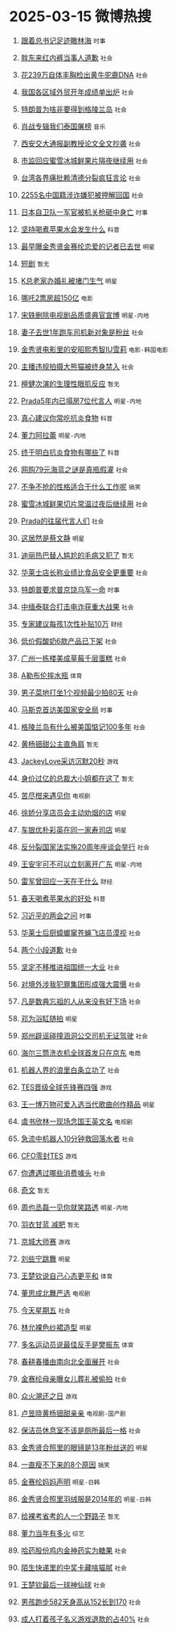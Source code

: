 # 2025-03-15 微博热搜 
1. [跟着总书记足迹瞰林海](https://m.weibo.cn/search?containerid=100103type%3D1%26t%3D10%26q%3D%23%E8%B7%9F%E7%9D%80%E6%80%BB%E4%B9%A6%E8%AE%B0%E8%B6%B3%E8%BF%B9%E7%9E%B0%E6%9E%97%E6%B5%B7%23&stream_entry_id=51&isnewpage=1&extparam=seat%3D1%26q%3D%2523%25E8%25B7%259F%25E7%259D%2580%25E6%2580%25BB%25E4%25B9%25A6%25E8%25AE%25B0%25E8%25B6%25B3%25E8%25BF%25B9%25E7%259E%25B0%25E6%259E%2597%25E6%25B5%25B7%2523%26dgr%3D0%26filter_type%3Drealtimehot%26stream_entry_id%3D51%26pos%3D0%26cate%3D10103%26c_type%3D51%26display_time%3D1741994182%26pre_seqid%3D17419941820330331202737) `时事` 

2. [胖东来红内裤当事人道歉](https://m.weibo.cn/search?containerid=100103type%3D1%26t%3D10%26q%3D%23%E8%83%96%E4%B8%9C%E6%9D%A5%E7%BA%A2%E5%86%85%E8%A3%A4%E5%BD%93%E4%BA%8B%E4%BA%BA%E9%81%93%E6%AD%89%23&stream_entry_id=31&isnewpage=1&extparam=seat%3D1%26filter_type%3Drealtimehot%26lcate%3D5001%26pos%3D0%26realpos%3D1%26cate%3D5001%26dgr%3D0%26band_rank%3D1%26stream_entry_id%3D31%26q%3D%2523%25E8%2583%2596%25E4%25B8%259C%25E6%259D%25A5%25E7%25BA%25A2%25E5%2586%2585%25E8%25A3%25A4%25E5%25BD%2593%25E4%25BA%258B%25E4%25BA%25BA%25E9%2581%2593%25E6%25AD%2589%2523%26flag%3D2%26c_type%3D31%26display_time%3D1741994182%26pre_seqid%3D17419941820330331202737) `社会` 

3. [花239万自体丰胸检出黄牛驼鹿DNA](https://m.weibo.cn/search?containerid=100103type%3D1%26t%3D10%26q%3D%23%E8%8A%B1239%E4%B8%87%E8%87%AA%E4%BD%93%E4%B8%B0%E8%83%B8%E6%A3%80%E5%87%BA%E9%BB%84%E7%89%9B%E9%A9%BC%E9%B9%BFDNA%23&stream_entry_id=31&isnewpage=1&extparam=seat%3D1%26filter_type%3Drealtimehot%26lcate%3D5001%26pos%3D1%26realpos%3D2%26cate%3D5001%26dgr%3D0%26band_rank%3D2%26stream_entry_id%3D31%26q%3D%2523%25E8%258A%25B1239%25E4%25B8%2587%25E8%2587%25AA%25E4%25BD%2593%25E4%25B8%25B0%25E8%2583%25B8%25E6%25A3%2580%25E5%2587%25BA%25E9%25BB%2584%25E7%2589%259B%25E9%25A9%25BC%25E9%25B9%25BFDNA%2523%26flag%3D0%26c_type%3D31%26display_time%3D1741994182%26pre_seqid%3D17419941820330331202737) `社会` 

4. [我国各区域外贸开年成绩单出炉](https://m.weibo.cn/search?containerid=100103type%3D1%26t%3D10%26q%3D%23%E6%88%91%E5%9B%BD%E5%90%84%E5%8C%BA%E5%9F%9F%E5%A4%96%E8%B4%B8%E5%BC%80%E5%B9%B4%E6%88%90%E7%BB%A9%E5%8D%95%E5%87%BA%E7%82%89%23&stream_entry_id=31&isnewpage=1&extparam=seat%3D1%26filter_type%3Drealtimehot%26lcate%3D5001%26pos%3D2%26realpos%3D3%26cate%3D5001%26dgr%3D0%26band_rank%3D3%26stream_entry_id%3D31%26q%3D%2523%25E6%2588%2591%25E5%259B%25BD%25E5%2590%2584%25E5%258C%25BA%25E5%259F%259F%25E5%25A4%2596%25E8%25B4%25B8%25E5%25BC%2580%25E5%25B9%25B4%25E6%2588%2590%25E7%25BB%25A9%25E5%258D%2595%25E5%2587%25BA%25E7%2582%2589%2523%26flag%3D0%26c_type%3D31%26display_time%3D1741994182%26pre_seqid%3D17419941820330331202737) `社会` 

5. [特朗普为啥非要得到格陵兰岛](https://m.weibo.cn/search?containerid=100103type%3D1%26t%3D10%26q%3D%23%E7%89%B9%E6%9C%97%E6%99%AE%E4%B8%BA%E5%95%A5%E9%9D%9E%E8%A6%81%E5%BE%97%E5%88%B0%E6%A0%BC%E9%99%B5%E5%85%B0%E5%B2%9B%23&stream_entry_id=31&isnewpage=1&extparam=seat%3D1%26filter_type%3Drealtimehot%26lcate%3D5001%26pos%3D3%26realpos%3D4%26cate%3D5001%26dgr%3D0%26band_rank%3D4%26stream_entry_id%3D31%26q%3D%2523%25E7%2589%25B9%25E6%259C%2597%25E6%2599%25AE%25E4%25B8%25BA%25E5%2595%25A5%25E9%259D%259E%25E8%25A6%2581%25E5%25BE%2597%25E5%2588%25B0%25E6%25A0%25BC%25E9%2599%25B5%25E5%2585%25B0%25E5%25B2%259B%2523%26flag%3D0%26c_type%3D31%26display_time%3D1741994182%26pre_seqid%3D17419941820330331202737) `社会` 

6. [肖战专辑我们泰国屠榜](https://m.weibo.cn/search?containerid=100103type%3D1%26t%3D10%26q%3D%23%E8%82%96%E6%88%98%E4%B8%93%E8%BE%91%E6%88%91%E4%BB%AC%E6%B3%B0%E5%9B%BD%E5%B1%A0%E6%A6%9C%23&stream_entry_id=31&isnewpage=1&extparam=seat%3D1%26filter_type%3Drealtimehot%26lcate%3D5001%26pos%3D4%26realpos%3D5%26cate%3D5001%26dgr%3D0%26band_rank%3D5%26stream_entry_id%3D31%26q%3D%2523%25E8%2582%2596%25E6%2588%2598%25E4%25B8%2593%25E8%25BE%2591%25E6%2588%2591%25E4%25BB%25AC%25E6%25B3%25B0%25E5%259B%25BD%25E5%25B1%25A0%25E6%25A6%259C%2523%26flag%3D16%26c_type%3D31%26display_time%3D1741994182%26pre_seqid%3D17419941820330331202737) `音乐` 

7. [西安交大通报副教授论文全文抄袭](https://m.weibo.cn/search?containerid=100103type%3D1%26t%3D10%26q%3D%23%E8%A5%BF%E5%AE%89%E4%BA%A4%E5%A4%A7%E9%80%9A%E6%8A%A5%E5%89%AF%E6%95%99%E6%8E%88%E8%AE%BA%E6%96%87%E5%85%A8%E6%96%87%E6%8A%84%E8%A2%AD%23&stream_entry_id=31&isnewpage=1&extparam=seat%3D1%26filter_type%3Drealtimehot%26lcate%3D5001%26pos%3D5%26realpos%3D6%26cate%3D5001%26dgr%3D0%26band_rank%3D6%26stream_entry_id%3D31%26q%3D%2523%25E8%25A5%25BF%25E5%25AE%2589%25E4%25BA%25A4%25E5%25A4%25A7%25E9%2580%259A%25E6%258A%25A5%25E5%2589%25AF%25E6%2595%2599%25E6%258E%2588%25E8%25AE%25BA%25E6%2596%2587%25E5%2585%25A8%25E6%2596%2587%25E6%258A%2584%25E8%25A2%25AD%2523%26flag%3D0%26c_type%3D31%26display_time%3D1741994182%26pre_seqid%3D17419941820330331202737) `社会` 

8. [市监回应蜜雪冰城鲜果片隔夜继续用](https://m.weibo.cn/search?containerid=100103type%3D1%26t%3D10%26q%3D%23%E5%B8%82%E7%9B%91%E5%9B%9E%E5%BA%94%E8%9C%9C%E9%9B%AA%E5%86%B0%E5%9F%8E%E9%B2%9C%E6%9E%9C%E7%89%87%E9%9A%94%E5%A4%9C%E7%BB%A7%E7%BB%AD%E7%94%A8%23&stream_entry_id=31&isnewpage=1&extparam=seat%3D1%26filter_type%3Drealtimehot%26lcate%3D5001%26pos%3D6%26realpos%3D7%26cate%3D5001%26dgr%3D0%26band_rank%3D7%26stream_entry_id%3D31%26q%3D%2523%25E5%25B8%2582%25E7%259B%2591%25E5%259B%259E%25E5%25BA%2594%25E8%259C%259C%25E9%259B%25AA%25E5%2586%25B0%25E5%259F%258E%25E9%25B2%259C%25E6%259E%259C%25E7%2589%2587%25E9%259A%2594%25E5%25A4%259C%25E7%25BB%25A7%25E7%25BB%25AD%25E7%2594%25A8%2523%26flag%3D0%26c_type%3D31%26display_time%3D1741994182%26pre_seqid%3D17419941820330331202737) `社会` 

9. [台湾各界痛批赖清德分裂疯狂言论](https://m.weibo.cn/search?containerid=100103type%3D1%26t%3D10%26q%3D%23%E5%8F%B0%E6%B9%BE%E5%90%84%E7%95%8C%E7%97%9B%E6%89%B9%E8%B5%96%E6%B8%85%E5%BE%B7%E5%88%86%E8%A3%82%E7%96%AF%E7%8B%82%E8%A8%80%E8%AE%BA%23&stream_entry_id=31&isnewpage=1&extparam=seat%3D1%26filter_type%3Drealtimehot%26lcate%3D5001%26pos%3D7%26realpos%3D8%26cate%3D5001%26dgr%3D0%26band_rank%3D8%26stream_entry_id%3D31%26q%3D%2523%25E5%258F%25B0%25E6%25B9%25BE%25E5%2590%2584%25E7%2595%258C%25E7%2597%259B%25E6%2589%25B9%25E8%25B5%2596%25E6%25B8%2585%25E5%25BE%25B7%25E5%2588%2586%25E8%25A3%2582%25E7%2596%25AF%25E7%258B%2582%25E8%25A8%2580%25E8%25AE%25BA%2523%26flag%3D0%26c_type%3D31%26display_time%3D1741994182%26pre_seqid%3D17419941820330331202737) `社会` 

10. [2255名中国籍涉诈嫌犯被押解回国](https://m.weibo.cn/search?containerid=100103type%3D1%26t%3D10%26q%3D%232255%E5%90%8D%E4%B8%AD%E5%9B%BD%E7%B1%8D%E6%B6%89%E8%AF%88%E5%AB%8C%E7%8A%AF%E8%A2%AB%E6%8A%BC%E8%A7%A3%E5%9B%9E%E5%9B%BD%23&stream_entry_id=31&isnewpage=1&extparam=seat%3D1%26filter_type%3Drealtimehot%26lcate%3D5001%26pos%3D8%26realpos%3D9%26cate%3D5001%26dgr%3D0%26band_rank%3D9%26stream_entry_id%3D31%26q%3D%25232255%25E5%2590%258D%25E4%25B8%25AD%25E5%259B%25BD%25E7%25B1%258D%25E6%25B6%2589%25E8%25AF%2588%25E5%25AB%258C%25E7%258A%25AF%25E8%25A2%25AB%25E6%258A%25BC%25E8%25A7%25A3%25E5%259B%259E%25E5%259B%25BD%2523%26flag%3D0%26c_type%3D31%26display_time%3D1741994182%26pre_seqid%3D17419941820330331202737) `社会` 

11. [日本自卫队一军官被机关枪砸中身亡](https://m.weibo.cn/search?containerid=100103type%3D1%26t%3D10%26q%3D%23%E6%97%A5%E6%9C%AC%E8%87%AA%E5%8D%AB%E9%98%9F%E4%B8%80%E5%86%9B%E5%AE%98%E8%A2%AB%E6%9C%BA%E5%85%B3%E6%9E%AA%E7%A0%B8%E4%B8%AD%E8%BA%AB%E4%BA%A1%23&stream_entry_id=31&isnewpage=1&extparam=seat%3D1%26filter_type%3Drealtimehot%26lcate%3D5001%26pos%3D9%26realpos%3D10%26cate%3D5001%26dgr%3D0%26band_rank%3D10%26stream_entry_id%3D31%26q%3D%2523%25E6%2597%25A5%25E6%259C%25AC%25E8%2587%25AA%25E5%258D%25AB%25E9%2598%259F%25E4%25B8%2580%25E5%2586%259B%25E5%25AE%2598%25E8%25A2%25AB%25E6%259C%25BA%25E5%2585%25B3%25E6%259E%25AA%25E7%25A0%25B8%25E4%25B8%25AD%25E8%25BA%25AB%25E4%25BA%25A1%2523%26flag%3D1%26c_type%3D31%26display_time%3D1741994182%26pre_seqid%3D17419941820330331202737) `时事` 

12. [坚持喝煮苹果水会发生什么](https://m.weibo.cn/search?containerid=100103type%3D1%26t%3D10%26q%3D%23%E5%9D%9A%E6%8C%81%E5%96%9D%E7%85%AE%E8%8B%B9%E6%9E%9C%E6%B0%B4%E4%BC%9A%E5%8F%91%E7%94%9F%E4%BB%80%E4%B9%88%23&stream_entry_id=31&isnewpage=1&extparam=seat%3D1%26filter_type%3Drealtimehot%26lcate%3D5001%26pos%3D10%26realpos%3D11%26cate%3D5001%26dgr%3D0%26band_rank%3D11%26stream_entry_id%3D31%26q%3D%2523%25E5%259D%259A%25E6%258C%2581%25E5%2596%259D%25E7%2585%25AE%25E8%258B%25B9%25E6%259E%259C%25E6%25B0%25B4%25E4%25BC%259A%25E5%258F%2591%25E7%2594%259F%25E4%25BB%2580%25E4%25B9%2588%2523%26flag%3D1%26c_type%3D31%26display_time%3D1741994182%26pre_seqid%3D17419941820330331202737) `科普` 

13. [最早曝金秀贤金赛纶恋爱的记者已去世](https://m.weibo.cn/search?containerid=100103type%3D1%26t%3D10%26q%3D%23%E6%9C%80%E6%97%A9%E6%9B%9D%E9%87%91%E7%A7%80%E8%B4%A4%E9%87%91%E8%B5%9B%E7%BA%B6%E6%81%8B%E7%88%B1%E7%9A%84%E8%AE%B0%E8%80%85%E5%B7%B2%E5%8E%BB%E4%B8%96%23&stream_entry_id=31&isnewpage=1&extparam=seat%3D1%26filter_type%3Drealtimehot%26lcate%3D5001%26pos%3D11%26realpos%3D12%26cate%3D5001%26dgr%3D0%26band_rank%3D12%26stream_entry_id%3D31%26q%3D%2523%25E6%259C%2580%25E6%2597%25A9%25E6%259B%259D%25E9%2587%2591%25E7%25A7%2580%25E8%25B4%25A4%25E9%2587%2591%25E8%25B5%259B%25E7%25BA%25B6%25E6%2581%258B%25E7%2588%25B1%25E7%259A%2584%25E8%25AE%25B0%25E8%2580%2585%25E5%25B7%25B2%25E5%258E%25BB%25E4%25B8%2596%2523%26flag%3D2%26c_type%3D31%26display_time%3D1741994182%26pre_seqid%3D17419941820330331202737) `明星` 

14. [短剧](https://m.weibo.cn/search?containerid=100103type%3D1%26t%3D10%26q%3D%E7%9F%AD%E5%89%A7&stream_entry_id=31&isnewpage=1&extparam=seat%3D1%26filter_type%3Drealtimehot%26lcate%3D5001%26pos%3D12%26realpos%3D13%26cate%3D5001%26dgr%3D0%26band_rank%3D13%26stream_entry_id%3D31%26q%3D%25E7%259F%25AD%25E5%2589%25A7%26flag%3D0%26c_type%3D31%26display_time%3D1741994182%26pre_seqid%3D17419941820330331202737) `暂无` 

15. [K总老家办婚礼被堵门生气](https://m.weibo.cn/search?containerid=100103type%3D1%26t%3D10%26q%3D%23K%E6%80%BB%E8%80%81%E5%AE%B6%E5%8A%9E%E5%A9%9A%E7%A4%BC%E8%A2%AB%E5%A0%B5%E9%97%A8%E7%94%9F%E6%B0%94%23&stream_entry_id=31&isnewpage=1&extparam=seat%3D1%26filter_type%3Drealtimehot%26lcate%3D5001%26pos%3D13%26realpos%3D14%26cate%3D5001%26dgr%3D0%26band_rank%3D14%26stream_entry_id%3D31%26q%3D%2523K%25E6%2580%25BB%25E8%2580%2581%25E5%25AE%25B6%25E5%258A%259E%25E5%25A9%259A%25E7%25A4%25BC%25E8%25A2%25AB%25E5%25A0%25B5%25E9%2597%25A8%25E7%2594%259F%25E6%25B0%2594%2523%26flag%3D2%26c_type%3D31%26display_time%3D1741994182%26pre_seqid%3D17419941820330331202737) `明星` 

16. [哪吒2票房超150亿](https://m.weibo.cn/search?containerid=100103type%3D1%26t%3D10%26q%3D%23%E5%93%AA%E5%90%922%E7%A5%A8%E6%88%BF%E8%B6%85150%E4%BA%BF%23&stream_entry_id=31&isnewpage=1&extparam=seat%3D1%26filter_type%3Drealtimehot%26lcate%3D5001%26pos%3D14%26realpos%3D15%26cate%3D5001%26dgr%3D0%26band_rank%3D15%26stream_entry_id%3D31%26q%3D%2523%25E5%2593%25AA%25E5%2590%25922%25E7%25A5%25A8%25E6%2588%25BF%25E8%25B6%2585150%25E4%25BA%25BF%2523%26flag%3D0%26c_type%3D31%26display_time%3D1741994182%26pre_seqid%3D17419941820330331202737) `电影` 

17. [宋轶删除电视剧品质盛典官宣博](https://m.weibo.cn/search?containerid=100103type%3D1%26t%3D10%26q%3D%23%E5%AE%8B%E8%BD%B6%E5%88%A0%E9%99%A4%E7%94%B5%E8%A7%86%E5%89%A7%E5%93%81%E8%B4%A8%E7%9B%9B%E5%85%B8%E5%AE%98%E5%AE%A3%E5%8D%9A%23&stream_entry_id=31&isnewpage=1&extparam=seat%3D1%26filter_type%3Drealtimehot%26lcate%3D5001%26pos%3D15%26realpos%3D16%26cate%3D5001%26dgr%3D0%26band_rank%3D16%26stream_entry_id%3D31%26q%3D%2523%25E5%25AE%258B%25E8%25BD%25B6%25E5%2588%25A0%25E9%2599%25A4%25E7%2594%25B5%25E8%25A7%2586%25E5%2589%25A7%25E5%2593%2581%25E8%25B4%25A8%25E7%259B%259B%25E5%2585%25B8%25E5%25AE%2598%25E5%25AE%25A3%25E5%258D%259A%2523%26flag%3D2%26c_type%3D31%26display_time%3D1741994182%26pre_seqid%3D17419941820330331202737) `明星-内地` 

18. [妻子去世1年跑车司机新对象是粉丝](https://m.weibo.cn/search?containerid=100103type%3D1%26t%3D10%26q%3D%23%E5%A6%BB%E5%AD%90%E5%8E%BB%E4%B8%961%E5%B9%B4%E8%B7%91%E8%BD%A6%E5%8F%B8%E6%9C%BA%E6%96%B0%E5%AF%B9%E8%B1%A1%E6%98%AF%E7%B2%89%E4%B8%9D%23&stream_entry_id=31&isnewpage=1&extparam=seat%3D1%26filter_type%3Drealtimehot%26lcate%3D5001%26pos%3D16%26realpos%3D17%26cate%3D5001%26dgr%3D0%26band_rank%3D17%26stream_entry_id%3D31%26q%3D%2523%25E5%25A6%25BB%25E5%25AD%2590%25E5%258E%25BB%25E4%25B8%25961%25E5%25B9%25B4%25E8%25B7%2591%25E8%25BD%25A6%25E5%258F%25B8%25E6%259C%25BA%25E6%2596%25B0%25E5%25AF%25B9%25E8%25B1%25A1%25E6%2598%25AF%25E7%25B2%2589%25E4%25B8%259D%2523%26flag%3D2%26c_type%3D31%26display_time%3D1741994182%26pre_seqid%3D17419941820330331202737) `社会` 

19. [金秀贤电影里的安昭熙秀智IU雪莉](https://m.weibo.cn/search?containerid=100103type%3D1%26t%3D10%26q%3D%23%E9%87%91%E7%A7%80%E8%B4%A4%E7%94%B5%E5%BD%B1%E9%87%8C%E7%9A%84%E5%AE%89%E6%98%AD%E7%86%99%E7%A7%80%E6%99%BAIU%E9%9B%AA%E8%8E%89%23&stream_entry_id=31&isnewpage=1&extparam=seat%3D1%26filter_type%3Drealtimehot%26lcate%3D5001%26pos%3D17%26realpos%3D18%26cate%3D5001%26dgr%3D0%26band_rank%3D18%26stream_entry_id%3D31%26q%3D%2523%25E9%2587%2591%25E7%25A7%2580%25E8%25B4%25A4%25E7%2594%25B5%25E5%25BD%25B1%25E9%2587%258C%25E7%259A%2584%25E5%25AE%2589%25E6%2598%25AD%25E7%2586%2599%25E7%25A7%2580%25E6%2599%25BAIU%25E9%259B%25AA%25E8%258E%2589%2523%26flag%3D2%26c_type%3D31%26display_time%3D1741994182%26pre_seqid%3D17419941820330331202737) `电影-韩国电影` 

20. [主播违规拍摄大熊猫被终身禁入](https://m.weibo.cn/search?containerid=100103type%3D1%26t%3D10%26q%3D%23%E4%B8%BB%E6%92%AD%E8%BF%9D%E8%A7%84%E6%8B%8D%E6%91%84%E5%A4%A7%E7%86%8A%E7%8C%AB%E8%A2%AB%E7%BB%88%E8%BA%AB%E7%A6%81%E5%85%A5%23&stream_entry_id=31&isnewpage=1&extparam=seat%3D1%26filter_type%3Drealtimehot%26lcate%3D5001%26pos%3D18%26realpos%3D19%26cate%3D5001%26dgr%3D0%26band_rank%3D19%26stream_entry_id%3D31%26q%3D%2523%25E4%25B8%25BB%25E6%2592%25AD%25E8%25BF%259D%25E8%25A7%2584%25E6%258B%258D%25E6%2591%2584%25E5%25A4%25A7%25E7%2586%258A%25E7%258C%25AB%25E8%25A2%25AB%25E7%25BB%2588%25E8%25BA%25AB%25E7%25A6%2581%25E5%2585%25A5%2523%26flag%3D0%26c_type%3D31%26display_time%3D1741994182%26pre_seqid%3D17419941820330331202737) `社会` 

21. [檀健次演的生理性眼肌反应](https://m.weibo.cn/search?containerid=100103type%3D1%26t%3D10%26q%3D%E6%AA%80%E5%81%A5%E6%AC%A1%E6%BC%94%E7%9A%84%E7%94%9F%E7%90%86%E6%80%A7%E7%9C%BC%E8%82%8C%E5%8F%8D%E5%BA%94&stream_entry_id=31&isnewpage=1&extparam=seat%3D1%26filter_type%3Drealtimehot%26lcate%3D5001%26pos%3D19%26realpos%3D20%26cate%3D5001%26dgr%3D0%26band_rank%3D20%26stream_entry_id%3D31%26q%3D%25E6%25AA%2580%25E5%2581%25A5%25E6%25AC%25A1%25E6%25BC%2594%25E7%259A%2584%25E7%2594%259F%25E7%2590%2586%25E6%2580%25A7%25E7%259C%25BC%25E8%2582%258C%25E5%258F%258D%25E5%25BA%2594%26flag%3D0%26c_type%3D31%26display_time%3D1741994182%26pre_seqid%3D17419941820330331202737) `暂无` 

22. [Prada5年内已塌房7位代言人](https://m.weibo.cn/search?containerid=100103type%3D1%26t%3D10%26q%3D%23Prada5%E5%B9%B4%E5%86%85%E5%B7%B2%E5%A1%8C%E6%88%BF7%E4%BD%8D%E4%BB%A3%E8%A8%80%E4%BA%BA%23&stream_entry_id=31&isnewpage=1&extparam=seat%3D1%26filter_type%3Drealtimehot%26lcate%3D5001%26pos%3D20%26realpos%3D21%26cate%3D5001%26dgr%3D0%26band_rank%3D21%26stream_entry_id%3D31%26q%3D%2523Prada5%25E5%25B9%25B4%25E5%2586%2585%25E5%25B7%25B2%25E5%25A1%258C%25E6%2588%25BF7%25E4%25BD%258D%25E4%25BB%25A3%25E8%25A8%2580%25E4%25BA%25BA%2523%26flag%3D2%26c_type%3D31%26display_time%3D1741994182%26pre_seqid%3D17419941820330331202737) `明星-内地` 

23. [真心建议你常吃抗炎食物](https://m.weibo.cn/search?containerid=100103type%3D1%26t%3D10%26q%3D%23%E7%9C%9F%E5%BF%83%E5%BB%BA%E8%AE%AE%E4%BD%A0%E5%B8%B8%E5%90%83%E6%8A%97%E7%82%8E%E9%A3%9F%E7%89%A9%23&stream_entry_id=31&isnewpage=1&extparam=seat%3D1%26filter_type%3Drealtimehot%26lcate%3D5001%26pos%3D21%26realpos%3D22%26cate%3D5001%26dgr%3D0%26band_rank%3D22%26stream_entry_id%3D31%26q%3D%2523%25E7%259C%259F%25E5%25BF%2583%25E5%25BB%25BA%25E8%25AE%25AE%25E4%25BD%25A0%25E5%25B8%25B8%25E5%2590%2583%25E6%258A%2597%25E7%2582%258E%25E9%25A3%259F%25E7%2589%25A9%2523%26flag%3D0%26c_type%3D31%26display_time%3D1741994182%26pre_seqid%3D17419941820330331202737) `科普` 

24. [董力阿拉蕾](https://m.weibo.cn/search?containerid=100103type%3D1%26t%3D10%26q%3D%E8%91%A3%E5%8A%9B%E9%98%BF%E6%8B%89%E8%95%BE&stream_entry_id=31&isnewpage=1&extparam=seat%3D1%26filter_type%3Drealtimehot%26lcate%3D5001%26pos%3D22%26realpos%3D23%26cate%3D5001%26dgr%3D0%26band_rank%3D23%26stream_entry_id%3D31%26q%3D%25E8%2591%25A3%25E5%258A%259B%25E9%2598%25BF%25E6%258B%2589%25E8%2595%25BE%26flag%3D2%26c_type%3D31%26display_time%3D1741994182%26pre_seqid%3D17419941820330331202737) `明星-内地` 

25. [终于明白抗炎食物有哪些了](https://m.weibo.cn/search?containerid=100103type%3D1%26t%3D10%26q%3D%23%E7%BB%88%E4%BA%8E%E6%98%8E%E7%99%BD%E6%8A%97%E7%82%8E%E9%A3%9F%E7%89%A9%E6%9C%89%E5%93%AA%E4%BA%9B%E4%BA%86%23&stream_entry_id=31&isnewpage=1&extparam=seat%3D1%26filter_type%3Drealtimehot%26lcate%3D5001%26pos%3D23%26realpos%3D24%26cate%3D5001%26dgr%3D0%26band_rank%3D24%26stream_entry_id%3D31%26q%3D%2523%25E7%25BB%2588%25E4%25BA%258E%25E6%2598%258E%25E7%2599%25BD%25E6%258A%2597%25E7%2582%258E%25E9%25A3%259F%25E7%2589%25A9%25E6%259C%2589%25E5%2593%25AA%25E4%25BA%259B%25E4%25BA%2586%2523%26flag%3D0%26c_type%3D31%26display_time%3D1741994182%26pre_seqid%3D17419941820330331202737) `科普` 

26. [网购79元海蓝之谜是真瓶假灌](https://m.weibo.cn/search?containerid=100103type%3D1%26t%3D10%26q%3D%23%E7%BD%91%E8%B4%AD79%E5%85%83%E6%B5%B7%E8%93%9D%E4%B9%8B%E8%B0%9C%E6%98%AF%E7%9C%9F%E7%93%B6%E5%81%87%E7%81%8C%23&stream_entry_id=31&isnewpage=1&extparam=seat%3D1%26filter_type%3Drealtimehot%26lcate%3D5001%26pos%3D24%26realpos%3D25%26cate%3D5001%26dgr%3D0%26band_rank%3D25%26stream_entry_id%3D31%26q%3D%2523%25E7%25BD%2591%25E8%25B4%25AD79%25E5%2585%2583%25E6%25B5%25B7%25E8%2593%259D%25E4%25B9%258B%25E8%25B0%259C%25E6%2598%25AF%25E7%259C%259F%25E7%2593%25B6%25E5%2581%2587%25E7%2581%258C%2523%26flag%3D0%26c_type%3D31%26display_time%3D1741994182%26pre_seqid%3D17419941820330331202737) `社会` 

27. [不争不抢的性格适合干什么工作呢](https://m.weibo.cn/search?containerid=100103type%3D1%26t%3D10%26q%3D%23%E4%B8%8D%E4%BA%89%E4%B8%8D%E6%8A%A2%E7%9A%84%E6%80%A7%E6%A0%BC%E9%80%82%E5%90%88%E5%B9%B2%E4%BB%80%E4%B9%88%E5%B7%A5%E4%BD%9C%E5%91%A2%23&stream_entry_id=31&isnewpage=1&extparam=seat%3D1%26filter_type%3Drealtimehot%26lcate%3D5001%26pos%3D25%26realpos%3D26%26cate%3D5001%26dgr%3D0%26band_rank%3D26%26stream_entry_id%3D31%26q%3D%2523%25E4%25B8%258D%25E4%25BA%2589%25E4%25B8%258D%25E6%258A%25A2%25E7%259A%2584%25E6%2580%25A7%25E6%25A0%25BC%25E9%2580%2582%25E5%2590%2588%25E5%25B9%25B2%25E4%25BB%2580%25E4%25B9%2588%25E5%25B7%25A5%25E4%25BD%259C%25E5%2591%25A2%2523%26flag%3D0%26c_type%3D31%26display_time%3D1741994182%26pre_seqid%3D17419941820330331202737) `搞笑` 

28. [蜜雪冰城鲜果切片常温过夜后继续用](https://m.weibo.cn/search?containerid=100103type%3D1%26t%3D10%26q%3D%23%E8%9C%9C%E9%9B%AA%E5%86%B0%E5%9F%8E%E9%B2%9C%E6%9E%9C%E5%88%87%E7%89%87%E5%B8%B8%E6%B8%A9%E8%BF%87%E5%A4%9C%E5%90%8E%E7%BB%A7%E7%BB%AD%E7%94%A8%23&stream_entry_id=31&isnewpage=1&extparam=seat%3D1%26filter_type%3Drealtimehot%26lcate%3D5001%26pos%3D26%26realpos%3D27%26cate%3D5001%26dgr%3D0%26band_rank%3D27%26stream_entry_id%3D31%26q%3D%2523%25E8%259C%259C%25E9%259B%25AA%25E5%2586%25B0%25E5%259F%258E%25E9%25B2%259C%25E6%259E%259C%25E5%2588%2587%25E7%2589%2587%25E5%25B8%25B8%25E6%25B8%25A9%25E8%25BF%2587%25E5%25A4%259C%25E5%2590%258E%25E7%25BB%25A7%25E7%25BB%25AD%25E7%2594%25A8%2523%26flag%3D0%26c_type%3D31%26display_time%3D1741994182%26pre_seqid%3D17419941820330331202737) `社会` 

29. [Prada的往届代言人们](https://m.weibo.cn/search?containerid=100103type%3D1%26t%3D10%26q%3D%23Prada%E7%9A%84%E5%BE%80%E5%B1%8A%E4%BB%A3%E8%A8%80%E4%BA%BA%E4%BB%AC%23&stream_entry_id=31&isnewpage=1&extparam=seat%3D1%26filter_type%3Drealtimehot%26lcate%3D5001%26pos%3D27%26realpos%3D28%26cate%3D5001%26dgr%3D0%26band_rank%3D28%26stream_entry_id%3D31%26q%3D%2523Prada%25E7%259A%2584%25E5%25BE%2580%25E5%25B1%258A%25E4%25BB%25A3%25E8%25A8%2580%25E4%25BA%25BA%25E4%25BB%25AC%2523%26flag%3D0%26c_type%3D31%26display_time%3D1741994182%26pre_seqid%3D17419941820330331202737) `社会` 

30. [这居然是蔡文静](https://m.weibo.cn/search?containerid=100103type%3D1%26t%3D10%26q%3D%E8%BF%99%E5%B1%85%E7%84%B6%E6%98%AF%E8%94%A1%E6%96%87%E9%9D%99&stream_entry_id=31&isnewpage=1&extparam=seat%3D1%26filter_type%3Drealtimehot%26lcate%3D5001%26pos%3D28%26realpos%3D29%26cate%3D5001%26dgr%3D0%26band_rank%3D29%26stream_entry_id%3D31%26q%3D%25E8%25BF%2599%25E5%25B1%2585%25E7%2584%25B6%25E6%2598%25AF%25E8%2594%25A1%25E6%2596%2587%25E9%259D%2599%26flag%3D0%26c_type%3D31%26display_time%3D1741994182%26pre_seqid%3D17419941820330331202737) `明星` 

31. [迪丽热巴替人尴尬的毛病又犯了](https://m.weibo.cn/search?containerid=100103type%3D1%26t%3D10%26q%3D%E8%BF%AA%E4%B8%BD%E7%83%AD%E5%B7%B4%E6%9B%BF%E4%BA%BA%E5%B0%B4%E5%B0%AC%E7%9A%84%E6%AF%9B%E7%97%85%E5%8F%88%E7%8A%AF%E4%BA%86&stream_entry_id=31&isnewpage=1&extparam=seat%3D1%26filter_type%3Drealtimehot%26lcate%3D5001%26pos%3D29%26realpos%3D30%26cate%3D5001%26dgr%3D0%26band_rank%3D30%26stream_entry_id%3D31%26q%3D%25E8%25BF%25AA%25E4%25B8%25BD%25E7%2583%25AD%25E5%25B7%25B4%25E6%259B%25BF%25E4%25BA%25BA%25E5%25B0%25B4%25E5%25B0%25AC%25E7%259A%2584%25E6%25AF%259B%25E7%2597%2585%25E5%258F%2588%25E7%258A%25AF%25E4%25BA%2586%26flag%3D0%26c_type%3D31%26display_time%3D1741994182%26pre_seqid%3D17419941820330331202737) `暂无` 

32. [华莱士店长称业绩比食品安全更重要](https://m.weibo.cn/search?containerid=100103type%3D1%26t%3D10%26q%3D%23%E5%8D%8E%E8%8E%B1%E5%A3%AB%E5%BA%97%E9%95%BF%E7%A7%B0%E4%B8%9A%E7%BB%A9%E6%AF%94%E9%A3%9F%E5%93%81%E5%AE%89%E5%85%A8%E6%9B%B4%E9%87%8D%E8%A6%81%23&stream_entry_id=31&isnewpage=1&extparam=seat%3D1%26filter_type%3Drealtimehot%26lcate%3D5001%26pos%3D30%26realpos%3D31%26cate%3D5001%26dgr%3D0%26band_rank%3D31%26stream_entry_id%3D31%26q%3D%2523%25E5%258D%258E%25E8%258E%25B1%25E5%25A3%25AB%25E5%25BA%2597%25E9%2595%25BF%25E7%25A7%25B0%25E4%25B8%259A%25E7%25BB%25A9%25E6%25AF%2594%25E9%25A3%259F%25E5%2593%2581%25E5%25AE%2589%25E5%2585%25A8%25E6%259B%25B4%25E9%2587%258D%25E8%25A6%2581%2523%26flag%3D0%26c_type%3D31%26display_time%3D1741994182%26pre_seqid%3D17419941820330331202737) `社会` 

33. [特朗普要求普京饶乌军一命](https://m.weibo.cn/search?containerid=100103type%3D1%26t%3D10%26q%3D%23%E7%89%B9%E6%9C%97%E6%99%AE%E8%A6%81%E6%B1%82%E6%99%AE%E4%BA%AC%E9%A5%B6%E4%B9%8C%E5%86%9B%E4%B8%80%E5%91%BD%23&stream_entry_id=31&isnewpage=1&extparam=seat%3D1%26filter_type%3Drealtimehot%26lcate%3D5001%26pos%3D31%26realpos%3D32%26cate%3D5001%26dgr%3D0%26band_rank%3D32%26stream_entry_id%3D31%26q%3D%2523%25E7%2589%25B9%25E6%259C%2597%25E6%2599%25AE%25E8%25A6%2581%25E6%25B1%2582%25E6%2599%25AE%25E4%25BA%25AC%25E9%25A5%25B6%25E4%25B9%258C%25E5%2586%259B%25E4%25B8%2580%25E5%2591%25BD%2523%26flag%3D1%26c_type%3D31%26display_time%3D1741994182%26pre_seqid%3D17419941820330331202737) `时事` 

34. [中缅泰联合打击电诈获重大战果](https://m.weibo.cn/search?containerid=100103type%3D1%26t%3D10%26q%3D%23%E4%B8%AD%E7%BC%85%E6%B3%B0%E8%81%94%E5%90%88%E6%89%93%E5%87%BB%E7%94%B5%E8%AF%88%E8%8E%B7%E9%87%8D%E5%A4%A7%E6%88%98%E6%9E%9C%23&stream_entry_id=31&isnewpage=1&extparam=seat%3D1%26filter_type%3Drealtimehot%26lcate%3D5001%26pos%3D32%26realpos%3D33%26cate%3D5001%26dgr%3D0%26band_rank%3D33%26stream_entry_id%3D31%26q%3D%2523%25E4%25B8%25AD%25E7%25BC%2585%25E6%25B3%25B0%25E8%2581%2594%25E5%2590%2588%25E6%2589%2593%25E5%2587%25BB%25E7%2594%25B5%25E8%25AF%2588%25E8%258E%25B7%25E9%2587%258D%25E5%25A4%25A7%25E6%2588%2598%25E6%259E%259C%2523%26flag%3D0%26c_type%3D31%26display_time%3D1741994182%26pre_seqid%3D17419941820330331202737) `社会` 

35. [专家建议每孩1次性补贴10万](https://m.weibo.cn/search?containerid=100103type%3D1%26t%3D10%26q%3D%23%E4%B8%93%E5%AE%B6%E5%BB%BA%E8%AE%AE%E6%AF%8F%E5%AD%A91%E6%AC%A1%E6%80%A7%E8%A1%A5%E8%B4%B410%E4%B8%87%23&stream_entry_id=31&isnewpage=1&extparam=seat%3D1%26filter_type%3Drealtimehot%26lcate%3D5001%26pos%3D33%26realpos%3D34%26cate%3D5001%26dgr%3D0%26band_rank%3D34%26stream_entry_id%3D31%26q%3D%2523%25E4%25B8%2593%25E5%25AE%25B6%25E5%25BB%25BA%25E8%25AE%25AE%25E6%25AF%258F%25E5%25AD%25A91%25E6%25AC%25A1%25E6%2580%25A7%25E8%25A1%25A5%25E8%25B4%25B410%25E4%25B8%2587%2523%26flag%3D0%26c_type%3D31%26display_time%3D1741994182%26pre_seqid%3D17419941820330331202737) `财经` 

36. [低价假酸奶6款产品已下架](https://m.weibo.cn/search?containerid=100103type%3D1%26t%3D10%26q%3D%23%E4%BD%8E%E4%BB%B7%E5%81%87%E9%85%B8%E5%A5%B66%E6%AC%BE%E4%BA%A7%E5%93%81%E5%B7%B2%E4%B8%8B%E6%9E%B6%23&stream_entry_id=31&isnewpage=1&extparam=seat%3D1%26filter_type%3Drealtimehot%26lcate%3D5001%26pos%3D34%26realpos%3D35%26cate%3D5001%26dgr%3D0%26band_rank%3D35%26stream_entry_id%3D31%26q%3D%2523%25E4%25BD%258E%25E4%25BB%25B7%25E5%2581%2587%25E9%2585%25B8%25E5%25A5%25B66%25E6%25AC%25BE%25E4%25BA%25A7%25E5%2593%2581%25E5%25B7%25B2%25E4%25B8%258B%25E6%259E%25B6%2523%26flag%3D0%26c_type%3D31%26display_time%3D1741994182%26pre_seqid%3D17419941820330331202737) `社会` 

37. [广州一栋楼美成草莓千层蛋糕](https://m.weibo.cn/search?containerid=100103type%3D1%26t%3D10%26q%3D%23%E5%B9%BF%E5%B7%9E%E4%B8%80%E6%A0%8B%E6%A5%BC%E7%BE%8E%E6%88%90%E8%8D%89%E8%8E%93%E5%8D%83%E5%B1%82%E8%9B%8B%E7%B3%95%23&stream_entry_id=31&isnewpage=1&extparam=seat%3D1%26filter_type%3Drealtimehot%26lcate%3D5001%26pos%3D35%26realpos%3D36%26cate%3D5001%26dgr%3D0%26band_rank%3D36%26stream_entry_id%3D31%26q%3D%2523%25E5%25B9%25BF%25E5%25B7%259E%25E4%25B8%2580%25E6%25A0%258B%25E6%25A5%25BC%25E7%25BE%258E%25E6%2588%2590%25E8%258D%2589%25E8%258E%2593%25E5%258D%2583%25E5%25B1%2582%25E8%259B%258B%25E7%25B3%2595%2523%26flag%3D0%26c_type%3D31%26display_time%3D1741994182%26pre_seqid%3D17419941820330331202737) `社会` 

38. [A勒布伦摔水瓶](https://m.weibo.cn/search?containerid=100103type%3D1%26t%3D10%26q%3D%23A%E5%8B%92%E5%B8%83%E4%BC%A6%E6%91%94%E6%B0%B4%E7%93%B6%23&stream_entry_id=31&isnewpage=1&extparam=seat%3D1%26filter_type%3Drealtimehot%26lcate%3D5001%26pos%3D36%26realpos%3D37%26cate%3D5001%26dgr%3D0%26band_rank%3D37%26stream_entry_id%3D31%26q%3D%2523A%25E5%258B%2592%25E5%25B8%2583%25E4%25BC%25A6%25E6%2591%2594%25E6%25B0%25B4%25E7%2593%25B6%2523%26flag%3D0%26c_type%3D31%26display_time%3D1741994182%26pre_seqid%3D17419941820330331202737) `体育` 

39. [男子菜地打坐1个视频最少拍80天](https://m.weibo.cn/search?containerid=100103type%3D1%26t%3D10%26q%3D%23%E7%94%B7%E5%AD%90%E8%8F%9C%E5%9C%B0%E6%89%93%E5%9D%901%E4%B8%AA%E8%A7%86%E9%A2%91%E6%9C%80%E5%B0%91%E6%8B%8D80%E5%A4%A9%23&stream_entry_id=31&isnewpage=1&extparam=seat%3D1%26filter_type%3Drealtimehot%26lcate%3D5001%26pos%3D37%26realpos%3D38%26cate%3D5001%26dgr%3D0%26band_rank%3D38%26stream_entry_id%3D31%26q%3D%2523%25E7%2594%25B7%25E5%25AD%2590%25E8%258F%259C%25E5%259C%25B0%25E6%2589%2593%25E5%259D%25901%25E4%25B8%25AA%25E8%25A7%2586%25E9%25A2%2591%25E6%259C%2580%25E5%25B0%2591%25E6%258B%258D80%25E5%25A4%25A9%2523%26flag%3D0%26c_type%3D31%26display_time%3D1741994182%26pre_seqid%3D17419941820330331202737) `社会` 

40. [马斯克首访美国家安全局](https://m.weibo.cn/search?containerid=100103type%3D1%26t%3D10%26q%3D%23%E9%A9%AC%E6%96%AF%E5%85%8B%E9%A6%96%E8%AE%BF%E7%BE%8E%E5%9B%BD%E5%AE%B6%E5%AE%89%E5%85%A8%E5%B1%80%23&stream_entry_id=31&isnewpage=1&extparam=seat%3D1%26filter_type%3Drealtimehot%26lcate%3D5001%26pos%3D38%26realpos%3D39%26cate%3D5001%26dgr%3D0%26band_rank%3D39%26stream_entry_id%3D31%26q%3D%2523%25E9%25A9%25AC%25E6%2596%25AF%25E5%2585%258B%25E9%25A6%2596%25E8%25AE%25BF%25E7%25BE%258E%25E5%259B%25BD%25E5%25AE%25B6%25E5%25AE%2589%25E5%2585%25A8%25E5%25B1%2580%2523%26flag%3D0%26c_type%3D31%26display_time%3D1741994182%26pre_seqid%3D17419941820330331202737) `时事` 

41. [格陵兰岛有什么被美国惦记100多年](https://m.weibo.cn/search?containerid=100103type%3D1%26t%3D10%26q%3D%23%E6%A0%BC%E9%99%B5%E5%85%B0%E5%B2%9B%E6%9C%89%E4%BB%80%E4%B9%88%E8%A2%AB%E7%BE%8E%E5%9B%BD%E6%83%A6%E8%AE%B0100%E5%A4%9A%E5%B9%B4%23&stream_entry_id=31&isnewpage=1&extparam=seat%3D1%26filter_type%3Drealtimehot%26lcate%3D5001%26pos%3D39%26realpos%3D40%26cate%3D5001%26dgr%3D0%26band_rank%3D40%26stream_entry_id%3D31%26q%3D%2523%25E6%25A0%25BC%25E9%2599%25B5%25E5%2585%25B0%25E5%25B2%259B%25E6%259C%2589%25E4%25BB%2580%25E4%25B9%2588%25E8%25A2%25AB%25E7%25BE%258E%25E5%259B%25BD%25E6%2583%25A6%25E8%25AE%25B0100%25E5%25A4%259A%25E5%25B9%25B4%2523%26flag%3D0%26c_type%3D31%26display_time%3D1741994182%26pre_seqid%3D17419941820330331202737) `社会` 

42. [黄杨钿甜公主直角肩](https://m.weibo.cn/search?containerid=100103type%3D1%26t%3D10%26q%3D%E9%BB%84%E6%9D%A8%E9%92%BF%E7%94%9C%E5%85%AC%E4%B8%BB%E7%9B%B4%E8%A7%92%E8%82%A9&stream_entry_id=31&isnewpage=1&extparam=seat%3D1%26filter_type%3Drealtimehot%26lcate%3D5001%26pos%3D40%26realpos%3D41%26cate%3D5001%26dgr%3D0%26band_rank%3D41%26stream_entry_id%3D31%26q%3D%25E9%25BB%2584%25E6%259D%25A8%25E9%2592%25BF%25E7%2594%259C%25E5%2585%25AC%25E4%25B8%25BB%25E7%259B%25B4%25E8%25A7%2592%25E8%2582%25A9%26flag%3D0%26c_type%3D31%26display_time%3D1741994182%26pre_seqid%3D17419941820330331202737) `暂无` 

43. [JackeyLove采访沉默20秒](https://m.weibo.cn/search?containerid=100103type%3D1%26t%3D10%26q%3D%23JackeyLove%E9%87%87%E8%AE%BF%E6%B2%89%E9%BB%9820%E7%A7%92%23&stream_entry_id=31&isnewpage=1&extparam=seat%3D1%26filter_type%3Drealtimehot%26lcate%3D5001%26pos%3D41%26realpos%3D42%26cate%3D5001%26dgr%3D0%26band_rank%3D42%26stream_entry_id%3D31%26q%3D%2523JackeyLove%25E9%2587%2587%25E8%25AE%25BF%25E6%25B2%2589%25E9%25BB%259820%25E7%25A7%2592%2523%26flag%3D0%26c_type%3D31%26display_time%3D1741994182%26pre_seqid%3D17419941820330331202737) `游戏` 

44. [身价过亿的总裁大小姐都在这了](https://m.weibo.cn/search?containerid=100103type%3D1%26t%3D10%26q%3D%E8%BA%AB%E4%BB%B7%E8%BF%87%E4%BA%BF%E7%9A%84%E6%80%BB%E8%A3%81%E5%A4%A7%E5%B0%8F%E5%A7%90%E9%83%BD%E5%9C%A8%E8%BF%99%E4%BA%86&stream_entry_id=31&isnewpage=1&extparam=seat%3D1%26filter_type%3Drealtimehot%26lcate%3D5001%26pos%3D42%26realpos%3D43%26cate%3D5001%26dgr%3D0%26band_rank%3D43%26stream_entry_id%3D31%26q%3D%25E8%25BA%25AB%25E4%25BB%25B7%25E8%25BF%2587%25E4%25BA%25BF%25E7%259A%2584%25E6%2580%25BB%25E8%25A3%2581%25E5%25A4%25A7%25E5%25B0%258F%25E5%25A7%2590%25E9%2583%25BD%25E5%259C%25A8%25E8%25BF%2599%25E4%25BA%2586%26flag%3D0%26c_type%3D31%26display_time%3D1741994182%26pre_seqid%3D17419941820330331202737) `暂无` 

45. [苦尽柑来遇见你](https://m.weibo.cn/search?containerid=100103type%3D1%26t%3D10%26q%3D%E8%8B%A6%E5%B0%BD%E6%9F%91%E6%9D%A5%E9%81%87%E8%A7%81%E4%BD%A0&stream_entry_id=31&isnewpage=1&extparam=seat%3D1%26filter_type%3Drealtimehot%26lcate%3D5001%26pos%3D43%26realpos%3D44%26cate%3D5001%26dgr%3D0%26band_rank%3D44%26stream_entry_id%3D31%26q%3D%25E8%258B%25A6%25E5%25B0%25BD%25E6%259F%2591%25E6%259D%25A5%25E9%2581%2587%25E8%25A7%2581%25E4%25BD%25A0%26flag%3D0%26c_type%3D31%26display_time%3D1741994182%26pre_seqid%3D17419941820330331202737) `电视剧` 

46. [徐娇分享店员会主动劝烟的店](https://m.weibo.cn/search?containerid=100103type%3D1%26t%3D10%26q%3D%23%E5%BE%90%E5%A8%87%E5%88%86%E4%BA%AB%E5%BA%97%E5%91%98%E4%BC%9A%E4%B8%BB%E5%8A%A8%E5%8A%9D%E7%83%9F%E7%9A%84%E5%BA%97%23&stream_entry_id=31&isnewpage=1&extparam=seat%3D1%26filter_type%3Drealtimehot%26lcate%3D5001%26pos%3D44%26realpos%3D45%26cate%3D5001%26dgr%3D0%26band_rank%3D45%26stream_entry_id%3D31%26q%3D%2523%25E5%25BE%2590%25E5%25A8%2587%25E5%2588%2586%25E4%25BA%25AB%25E5%25BA%2597%25E5%2591%2598%25E4%25BC%259A%25E4%25B8%25BB%25E5%258A%25A8%25E5%258A%259D%25E7%2583%259F%25E7%259A%2584%25E5%25BA%2597%2523%26flag%3D0%26c_type%3D31%26display_time%3D1741994182%26pre_seqid%3D17419941820330331202737) `明星` 

47. [车银优朴彩英在同一家寿司店](https://m.weibo.cn/search?containerid=100103type%3D1%26t%3D10%26q%3D%23%E8%BD%A6%E9%93%B6%E4%BC%98%E6%9C%B4%E5%BD%A9%E8%8B%B1%E5%9C%A8%E5%90%8C%E4%B8%80%E5%AE%B6%E5%AF%BF%E5%8F%B8%E5%BA%97%23&stream_entry_id=31&isnewpage=1&extparam=seat%3D1%26filter_type%3Drealtimehot%26lcate%3D5001%26pos%3D45%26realpos%3D46%26cate%3D5001%26dgr%3D0%26band_rank%3D46%26stream_entry_id%3D31%26q%3D%2523%25E8%25BD%25A6%25E9%2593%25B6%25E4%25BC%2598%25E6%259C%25B4%25E5%25BD%25A9%25E8%258B%25B1%25E5%259C%25A8%25E5%2590%258C%25E4%25B8%2580%25E5%25AE%25B6%25E5%25AF%25BF%25E5%258F%25B8%25E5%25BA%2597%2523%26flag%3D0%26c_type%3D31%26display_time%3D1741994182%26pre_seqid%3D17419941820330331202737) `明星` 

48. [反分裂国家法实施20周年座谈会举行](https://m.weibo.cn/search?containerid=100103type%3D1%26t%3D10%26q%3D%23%E5%8F%8D%E5%88%86%E8%A3%82%E5%9B%BD%E5%AE%B6%E6%B3%95%E5%AE%9E%E6%96%BD20%E5%91%A8%E5%B9%B4%E5%BA%A7%E8%B0%88%E4%BC%9A%E4%B8%BE%E8%A1%8C%23&stream_entry_id=31&isnewpage=1&extparam=seat%3D1%26filter_type%3Drealtimehot%26lcate%3D5001%26pos%3D46%26realpos%3D47%26cate%3D5001%26dgr%3D0%26band_rank%3D47%26stream_entry_id%3D31%26q%3D%2523%25E5%258F%258D%25E5%2588%2586%25E8%25A3%2582%25E5%259B%25BD%25E5%25AE%25B6%25E6%25B3%2595%25E5%25AE%259E%25E6%2596%25BD20%25E5%2591%25A8%25E5%25B9%25B4%25E5%25BA%25A7%25E8%25B0%2588%25E4%25BC%259A%25E4%25B8%25BE%25E8%25A1%258C%2523%26flag%3D0%26c_type%3D31%26display_time%3D1741994182%26pre_seqid%3D17419941820330331202737) `社会` 

49. [王安宇可不可以立刻离开广东](https://m.weibo.cn/search?containerid=100103type%3D1%26t%3D10%26q%3D%E7%8E%8B%E5%AE%89%E5%AE%87%E5%8F%AF%E4%B8%8D%E5%8F%AF%E4%BB%A5%E7%AB%8B%E5%88%BB%E7%A6%BB%E5%BC%80%E5%B9%BF%E4%B8%9C&stream_entry_id=31&isnewpage=1&extparam=seat%3D1%26filter_type%3Drealtimehot%26lcate%3D5001%26pos%3D47%26realpos%3D48%26cate%3D5001%26dgr%3D0%26band_rank%3D48%26stream_entry_id%3D31%26q%3D%25E7%258E%258B%25E5%25AE%2589%25E5%25AE%2587%25E5%258F%25AF%25E4%25B8%258D%25E5%258F%25AF%25E4%25BB%25A5%25E7%25AB%258B%25E5%2588%25BB%25E7%25A6%25BB%25E5%25BC%2580%25E5%25B9%25BF%25E4%25B8%259C%26flag%3D0%26c_type%3D31%26display_time%3D1741994182%26pre_seqid%3D17419941820330331202737) `明星-内地` 

50. [雷军曾回应一天在干什么](https://m.weibo.cn/search?containerid=100103type%3D1%26t%3D10%26q%3D%23%E9%9B%B7%E5%86%9B%E6%9B%BE%E5%9B%9E%E5%BA%94%E4%B8%80%E5%A4%A9%E5%9C%A8%E5%B9%B2%E4%BB%80%E4%B9%88%23&stream_entry_id=31&isnewpage=1&extparam=seat%3D1%26filter_type%3Drealtimehot%26lcate%3D5001%26pos%3D48%26realpos%3D49%26cate%3D5001%26dgr%3D0%26band_rank%3D49%26stream_entry_id%3D31%26q%3D%2523%25E9%259B%25B7%25E5%2586%259B%25E6%259B%25BE%25E5%259B%259E%25E5%25BA%2594%25E4%25B8%2580%25E5%25A4%25A9%25E5%259C%25A8%25E5%25B9%25B2%25E4%25BB%2580%25E4%25B9%2588%2523%26flag%3D1%26c_type%3D31%26display_time%3D1741994182%26pre_seqid%3D17419941820330331202737) `财经` 

51. [春天喝煮苹果水的好处](https://m.weibo.cn/search?containerid=100103type%3D1%26t%3D10%26q%3D%23%E6%98%A5%E5%A4%A9%E5%96%9D%E7%85%AE%E8%8B%B9%E6%9E%9C%E6%B0%B4%E7%9A%84%E5%A5%BD%E5%A4%84%23&stream_entry_id=31&isnewpage=1&extparam=seat%3D1%26filter_type%3Drealtimehot%26lcate%3D5001%26pos%3D49%26realpos%3D50%26cate%3D5001%26dgr%3D0%26band_rank%3D50%26stream_entry_id%3D31%26q%3D%2523%25E6%2598%25A5%25E5%25A4%25A9%25E5%2596%259D%25E7%2585%25AE%25E8%258B%25B9%25E6%259E%259C%25E6%25B0%25B4%25E7%259A%2584%25E5%25A5%25BD%25E5%25A4%2584%2523%26flag%3D1%26c_type%3D31%26display_time%3D1741994182%26pre_seqid%3D17419941820330331202737) `科普` 

52. [习近平的两会之问](https://m.weibo.cn/search?containerid=100103type%3D1%26t%3D10%26q%3D%23%E4%B9%A0%E8%BF%91%E5%B9%B3%E7%9A%84%E4%B8%A4%E4%BC%9A%E4%B9%8B%E9%97%AE%23&stream_entry_id=51&isnewpage=1&extparam=seat%3D1%26cate%3D10103%26q%3D%2523%25E4%25B9%25A0%25E8%25BF%2591%25E5%25B9%25B3%25E7%259A%2584%25E4%25B8%25A4%25E4%25BC%259A%25E4%25B9%258B%25E9%2597%25AE%2523%26filter_type%3Drealtimehot%26stream_entry_id%3D51%26pos%3D0%26c_type%3D51%26dgr%3D0%26display_time%3D1741994126%26pre_seqid%3D174199412624603272625122) `时事` 

53. [华莱士后厨蟑螂窜苍蝇飞店员漠视](https://m.weibo.cn/search?containerid=100103type%3D1%26t%3D10%26q%3D%23%E5%8D%8E%E8%8E%B1%E5%A3%AB%E5%90%8E%E5%8E%A8%E8%9F%91%E8%9E%82%E7%AA%9C%E8%8B%8D%E8%9D%87%E9%A3%9E%E5%BA%97%E5%91%98%E6%BC%A0%E8%A7%86%23&stream_entry_id=31&isnewpage=1&extparam=seat%3D1%26cate%3D5001%26stream_entry_id%3D31%26lcate%3D5001%26flag%3D0%26band_rank%3D49%26c_type%3D31%26q%3D%2523%25E5%258D%258E%25E8%258E%25B1%25E5%25A3%25AB%25E5%2590%258E%25E5%258E%25A8%25E8%259F%2591%25E8%259E%2582%25E7%25AA%259C%25E8%258B%258D%25E8%259D%2587%25E9%25A3%259E%25E5%25BA%2597%25E5%2591%2598%25E6%25BC%25A0%25E8%25A7%2586%2523%26realpos%3D49%26pos%3D48%26dgr%3D0%26filter_type%3Drealtimehot%26display_time%3D1741994126%26pre_seqid%3D174199412624603272625122) `社会` 

54. [两个小段道歉](https://m.weibo.cn/search?containerid=100103type%3D1%26t%3D10%26q%3D%23%E4%B8%A4%E4%B8%AA%E5%B0%8F%E6%AE%B5%E9%81%93%E6%AD%89%23&stream_entry_id=31&isnewpage=1&extparam=seat%3D1%26cate%3D5001%26stream_entry_id%3D31%26lcate%3D5001%26realpos%3D50%26flag%3D0%26band_rank%3D50%26q%3D%2523%25E4%25B8%25A4%25E4%25B8%25AA%25E5%25B0%258F%25E6%25AE%25B5%25E9%2581%2593%25E6%25AD%2589%2523%26dgr%3D0%26pos%3D49%26c_type%3D31%26filter_type%3Drealtimehot%26display_time%3D1741994072%26pre_seqid%3D174199407260303272628152) `社会` 

55. [坚定不移推进祖国统一大业](https://m.weibo.cn/search?containerid=100103type%3D1%26t%3D10%26q%3D%23%E5%9D%9A%E5%AE%9A%E4%B8%8D%E7%A7%BB%E6%8E%A8%E8%BF%9B%E7%A5%96%E5%9B%BD%E7%BB%9F%E4%B8%80%E5%A4%A7%E4%B8%9A%23&stream_entry_id=31&isnewpage=1&extparam=seat%3D1%26realpos%3D43%26band_rank%3D43%26pos%3D42%26lcate%3D5001%26c_type%3D31%26cate%3D5001%26q%3D%2523%25E5%259D%259A%25E5%25AE%259A%25E4%25B8%258D%25E7%25A7%25BB%25E6%258E%25A8%25E8%25BF%259B%25E7%25A5%2596%25E5%259B%25BD%25E7%25BB%259F%25E4%25B8%2580%25E5%25A4%25A7%25E4%25B8%259A%2523%26dgr%3D0%26stream_entry_id%3D31%26filter_type%3Drealtimehot%26flag%3D0%26display_time%3D1741990508%26pre_seqid%3D174199050813204131387104) `社会` 

56. [对境外涉我犯罪集团形成强大震慑](https://m.weibo.cn/search?containerid=100103type%3D1%26t%3D10%26q%3D%23%E5%AF%B9%E5%A2%83%E5%A4%96%E6%B6%89%E6%88%91%E7%8A%AF%E7%BD%AA%E9%9B%86%E5%9B%A2%E5%BD%A2%E6%88%90%E5%BC%BA%E5%A4%A7%E9%9C%87%E6%85%91%23&stream_entry_id=31&isnewpage=1&extparam=seat%3D1%26realpos%3D44%26band_rank%3D44%26pos%3D43%26lcate%3D5001%26c_type%3D31%26cate%3D5001%26q%3D%2523%25E5%25AF%25B9%25E5%25A2%2583%25E5%25A4%2596%25E6%25B6%2589%25E6%2588%2591%25E7%258A%25AF%25E7%25BD%25AA%25E9%259B%2586%25E5%259B%25A2%25E5%25BD%25A2%25E6%2588%2590%25E5%25BC%25BA%25E5%25A4%25A7%25E9%259C%2587%25E6%2585%2591%2523%26dgr%3D0%26stream_entry_id%3D31%26filter_type%3Drealtimehot%26flag%3D0%26display_time%3D1741990508%26pre_seqid%3D174199050813204131387104) `社会` 

57. [凡是数典忘祖的人从来没有好下场](https://m.weibo.cn/search?containerid=100103type%3D1%26t%3D10%26q%3D%23%E5%87%A1%E6%98%AF%E6%95%B0%E5%85%B8%E5%BF%98%E7%A5%96%E7%9A%84%E4%BA%BA%E4%BB%8E%E6%9D%A5%E6%B2%A1%E6%9C%89%E5%A5%BD%E4%B8%8B%E5%9C%BA%23&stream_entry_id=31&isnewpage=1&extparam=seat%3D1%26realpos%3D46%26band_rank%3D46%26pos%3D45%26lcate%3D5001%26c_type%3D31%26cate%3D5001%26q%3D%2523%25E5%2587%25A1%25E6%2598%25AF%25E6%2595%25B0%25E5%2585%25B8%25E5%25BF%2598%25E7%25A5%2596%25E7%259A%2584%25E4%25BA%25BA%25E4%25BB%258E%25E6%259D%25A5%25E6%25B2%25A1%25E6%259C%2589%25E5%25A5%25BD%25E4%25B8%258B%25E5%259C%25BA%2523%26dgr%3D0%26stream_entry_id%3D31%26filter_type%3Drealtimehot%26flag%3D1%26display_time%3D1741990508%26pre_seqid%3D174199050813204131387104) `社会` 

58. [邓为浴缸随拍](https://m.weibo.cn/search?containerid=100103type%3D1%26t%3D10%26q%3D%23%E9%82%93%E4%B8%BA%E6%B5%B4%E7%BC%B8%E9%9A%8F%E6%8B%8D%23&stream_entry_id=31&isnewpage=1&extparam=seat%3D1%26realpos%3D49%26band_rank%3D49%26pos%3D48%26lcate%3D5001%26c_type%3D31%26cate%3D5001%26q%3D%2523%25E9%2582%2593%25E4%25B8%25BA%25E6%25B5%25B4%25E7%25BC%25B8%25E9%259A%258F%25E6%258B%258D%2523%26dgr%3D0%26stream_entry_id%3D31%26filter_type%3Drealtimehot%26flag%3D0%26display_time%3D1741990508%26pre_seqid%3D174199050813204131387104) `明星` 

59. [郑州辟谣碰撞涵洞公交司机无证驾驶](https://m.weibo.cn/search?containerid=100103type%3D1%26t%3D10%26q%3D%23%E9%83%91%E5%B7%9E%E8%BE%9F%E8%B0%A3%E7%A2%B0%E6%92%9E%E6%B6%B5%E6%B4%9E%E5%85%AC%E4%BA%A4%E5%8F%B8%E6%9C%BA%E6%97%A0%E8%AF%81%E9%A9%BE%E9%A9%B6%23&stream_entry_id=31&isnewpage=1&extparam=seat%3D1%26band_rank%3D7%26pos%3D6%26q%3D%2523%25E9%2583%2591%25E5%25B7%259E%25E8%25BE%259F%25E8%25B0%25A3%25E7%25A2%25B0%25E6%2592%259E%25E6%25B6%25B5%25E6%25B4%259E%25E5%2585%25AC%25E4%25BA%25A4%25E5%258F%25B8%25E6%259C%25BA%25E6%2597%25A0%25E8%25AF%2581%25E9%25A9%25BE%25E9%25A9%25B6%2523%26is_ad_pos%3D1%26lcate%3D5001%26filter_type%3Drealtimehot%26adid%3D279096%26dgr%3D0%26c_type%3D31%26cate%3D5001%26stream_entry_id%3D31%26display_time%3D1741990418%26pre_seqid%3D174199041879093116647102) `社会` 

60. [海尔三筒洗衣机全球首发只在京东](https://m.weibo.cn/search?containerid=100103type%3D1%26t%3D10%26q%3D%23%E6%B5%B7%E5%B0%94%E4%B8%89%E7%AD%92%E6%B4%97%E8%A1%A3%E6%9C%BA%E5%85%A8%E7%90%83%E9%A6%96%E5%8F%91%E5%8F%AA%E5%9C%A8%E4%BA%AC%E4%B8%9C%23&stream_entry_id=31&isnewpage=1&extparam=seat%3D1%26cate%3D5001%26pos%3D3%26stream_entry_id%3D31%26lcate%3D5001%26band_rank%3D4%26c_type%3D31%26is_ad_pos%3D1%26filter_type%3Drealtimehot%26q%3D%2523%25E6%25B5%25B7%25E5%25B0%2594%25E4%25B8%2589%25E7%25AD%2592%25E6%25B4%2597%25E8%25A1%25A3%25E6%259C%25BA%25E5%2585%25A8%25E7%2590%2583%25E9%25A6%2596%25E5%258F%2591%25E5%258F%25AA%25E5%259C%25A8%25E4%25BA%25AC%25E4%25B8%259C%2523%26dgr%3D0%26topic_ad%3D1%26adid%3D279185%26display_time%3D1741990327%26pre_seqid%3D17419903274430309465145) `电商` 

61. [机器人界的浪里白条立功了](https://m.weibo.cn/search?containerid=100103type%3D1%26t%3D10%26q%3D%23%E6%9C%BA%E5%99%A8%E4%BA%BA%E7%95%8C%E7%9A%84%E6%B5%AA%E9%87%8C%E7%99%BD%E6%9D%A1%E7%AB%8B%E5%8A%9F%E4%BA%86%23&stream_entry_id=31&isnewpage=1&extparam=seat%3D1%26pos%3D45%26flag%3D1%26lcate%3D5001%26band_rank%3D45%26filter_type%3Drealtimehot%26c_type%3D31%26dgr%3D0%26stream_entry_id%3D31%26cate%3D5001%26q%3D%2523%25E6%259C%25BA%25E5%2599%25A8%25E4%25BA%25BA%25E7%2595%258C%25E7%259A%2584%25E6%25B5%25AA%25E9%2587%258C%25E7%2599%25BD%25E6%259D%25A1%25E7%25AB%258B%25E5%258A%259F%25E4%25BA%2586%2523%26realpos%3D45%26display_time%3D1741986962%26pre_seqid%3D17419869628230414393536) `社会` 

62. [TES晋级全球先锋赛四强](https://m.weibo.cn/search?containerid=100103type%3D1%26t%3D10%26q%3D%23TES%E6%99%8B%E7%BA%A7%E5%85%A8%E7%90%83%E5%85%88%E9%94%8B%E8%B5%9B%E5%9B%9B%E5%BC%BA%23&stream_entry_id=31&isnewpage=1&extparam=seat%3D1%26pos%3D48%26flag%3D0%26lcate%3D5001%26band_rank%3D48%26filter_type%3Drealtimehot%26c_type%3D31%26dgr%3D0%26stream_entry_id%3D31%26cate%3D5001%26q%3D%2523TES%25E6%2599%258B%25E7%25BA%25A7%25E5%2585%25A8%25E7%2590%2583%25E5%2585%2588%25E9%2594%258B%25E8%25B5%259B%25E5%259B%259B%25E5%25BC%25BA%2523%26realpos%3D48%26display_time%3D1741986962%26pre_seqid%3D17419869628230414393536) `游戏` 

63. [王一博万物可爱入选当代歌曲创作精品](https://m.weibo.cn/search?containerid=100103type%3D1%26t%3D10%26q%3D%23%E7%8E%8B%E4%B8%80%E5%8D%9A%E4%B8%87%E7%89%A9%E5%8F%AF%E7%88%B1%E5%85%A5%E9%80%89%E5%BD%93%E4%BB%A3%E6%AD%8C%E6%9B%B2%E5%88%9B%E4%BD%9C%E7%B2%BE%E5%93%81%23&stream_entry_id=31&isnewpage=1&extparam=seat%3D1%26pos%3D49%26flag%3D1%26lcate%3D5001%26band_rank%3D49%26filter_type%3Drealtimehot%26c_type%3D31%26dgr%3D0%26stream_entry_id%3D31%26cate%3D5001%26q%3D%2523%25E7%258E%258B%25E4%25B8%2580%25E5%258D%259A%25E4%25B8%2587%25E7%2589%25A9%25E5%258F%25AF%25E7%2588%25B1%25E5%2585%25A5%25E9%2580%2589%25E5%25BD%2593%25E4%25BB%25A3%25E6%25AD%258C%25E6%259B%25B2%25E5%2588%259B%25E4%25BD%259C%25E7%25B2%25BE%25E5%2593%2581%2523%26realpos%3D49%26display_time%3D1741986962%26pre_seqid%3D17419869628230414393536) `明星` 

64. [虞书欣林一现场念国王英文名](https://m.weibo.cn/search?containerid=100103type%3D1%26t%3D10%26q%3D%E8%99%9E%E4%B9%A6%E6%AC%A3%E6%9E%97%E4%B8%80%E7%8E%B0%E5%9C%BA%E5%BF%B5%E5%9B%BD%E7%8E%8B%E8%8B%B1%E6%96%87%E5%90%8D&stream_entry_id=31&isnewpage=1&extparam=seat%3D1%26pos%3D50%26flag%3D0%26lcate%3D5001%26band_rank%3D50%26filter_type%3Drealtimehot%26c_type%3D31%26dgr%3D0%26stream_entry_id%3D31%26cate%3D5001%26q%3D%25E8%2599%259E%25E4%25B9%25A6%25E6%25AC%25A3%25E6%259E%2597%25E4%25B8%2580%25E7%258E%25B0%25E5%259C%25BA%25E5%25BF%25B5%25E5%259B%25BD%25E7%258E%258B%25E8%258B%25B1%25E6%2596%2587%25E5%2590%258D%26realpos%3D50%26display_time%3D1741986962%26pre_seqid%3D17419869628230414393536) `电视剧` 

65. [急流中机器人10分钟救回落水者](https://m.weibo.cn/search?containerid=100103type%3D1%26t%3D10%26q%3D%23%E6%80%A5%E6%B5%81%E4%B8%AD%E6%9C%BA%E5%99%A8%E4%BA%BA10%E5%88%86%E9%92%9F%E6%95%91%E5%9B%9E%E8%90%BD%E6%B0%B4%E8%80%85%23&stream_entry_id=31&isnewpage=1&extparam=seat%3D1%26flag%3D1%26realpos%3D48%26band_rank%3D48%26filter_type%3Drealtimehot%26pos%3D48%26lcate%3D5001%26cate%3D5001%26q%3D%2523%25E6%2580%25A5%25E6%25B5%2581%25E4%25B8%25AD%25E6%259C%25BA%25E5%2599%25A8%25E4%25BA%25BA10%25E5%2588%2586%25E9%2592%259F%25E6%2595%2591%25E5%259B%259E%25E8%2590%25BD%25E6%25B0%25B4%25E8%2580%2585%2523%26dgr%3D0%26stream_entry_id%3D31%26c_type%3D31%26display_time%3D1741986911%26pre_seqid%3D174198691103403314669116) `社会` 

66. [CFO零封TES](https://m.weibo.cn/search?containerid=100103type%3D1%26t%3D10%26q%3D%23CFO%E9%9B%B6%E5%B0%81TES%23&stream_entry_id=31&isnewpage=1&extparam=seat%3D1%26c_type%3D31%26cate%3D5001%26realpos%3D49%26stream_entry_id%3D31%26filter_type%3Drealtimehot%26lcate%3D5001%26flag%3D0%26pos%3D50%26q%3D%2523CFO%25E9%259B%25B6%25E5%25B0%2581TES%2523%26dgr%3D0%26band_rank%3D49%26display_time%3D1741986858%26pre_seqid%3D17419868581440330301187) `游戏` 

67. [你遭遇过哪些消费噱头](https://m.weibo.cn/search?containerid=100103type%3D1%26t%3D10%26q%3D%23%E4%BD%A0%E9%81%AD%E9%81%87%E8%BF%87%E5%93%AA%E4%BA%9B%E6%B6%88%E8%B4%B9%E5%99%B1%E5%A4%B4%23&stream_entry_id=31&isnewpage=1&extparam=seat%3D1%26realpos%3D10%26q%3D%2523%25E4%25BD%25A0%25E9%2581%25AD%25E9%2581%2587%25E8%25BF%2587%25E5%2593%25AA%25E4%25BA%259B%25E6%25B6%2588%25E8%25B4%25B9%25E5%2599%25B1%25E5%25A4%25B4%2523%26dgr%3D0%26pos%3D9%26filter_type%3Drealtimehot%26cate%3D5001%26c_type%3D31%26band_rank%3D10%26flag%3D1%26lcate%3D5001%26stream_entry_id%3D31%26display_time%3D1741983419%26pre_seqid%3D174198341938294164794141) `社会` 

68. [奇文](https://m.weibo.cn/search?containerid=100103type%3D1%26t%3D10%26q%3D%E5%A5%87%E6%96%87&stream_entry_id=31&isnewpage=1&extparam=seat%3D1%26realpos%3D47%26q%3D%25E5%25A5%2587%25E6%2596%2587%26dgr%3D0%26pos%3D46%26filter_type%3Drealtimehot%26cate%3D5001%26c_type%3D31%26band_rank%3D47%26flag%3D0%26lcate%3D5001%26stream_entry_id%3D31%26display_time%3D1741983419%26pre_seqid%3D174198341938294164794141) `暂无` 

69. [周也丞磊一见你就笑路透](https://m.weibo.cn/search?containerid=100103type%3D1%26t%3D10%26q%3D%23%E5%91%A8%E4%B9%9F%E4%B8%9E%E7%A3%8A%E4%B8%80%E8%A7%81%E4%BD%A0%E5%B0%B1%E7%AC%91%E8%B7%AF%E9%80%8F%23&stream_entry_id=31&isnewpage=1&extparam=seat%3D1%26flag%3D1%26realpos%3D30%26filter_type%3Drealtimehot%26pos%3D29%26lcate%3D5001%26band_rank%3D30%26q%3D%2523%25E5%2591%25A8%25E4%25B9%259F%25E4%25B8%259E%25E7%25A3%258A%25E4%25B8%2580%25E8%25A7%2581%25E4%25BD%25A0%25E5%25B0%25B1%25E7%25AC%2591%25E8%25B7%25AF%25E9%2580%258F%2523%26c_type%3D31%26dgr%3D0%26stream_entry_id%3D31%26cate%3D5001%26display_time%3D1741979737%26pre_seqid%3D17419797374920331466241) `明星-内地` 

70. [羽衣甘蓝 减肥](https://m.weibo.cn/search?containerid=100103type%3D1%26t%3D10%26q%3D%E7%BE%BD%E8%A1%A3%E7%94%98%E8%93%9D+%E5%87%8F%E8%82%A5&stream_entry_id=31&isnewpage=1&extparam=seat%3D1%26flag%3D0%26realpos%3D42%26filter_type%3Drealtimehot%26pos%3D41%26lcate%3D5001%26band_rank%3D42%26q%3D%25E7%25BE%25BD%25E8%25A1%25A3%25E7%2594%2598%25E8%2593%259D%2520%25E5%2587%258F%25E8%2582%25A5%26c_type%3D31%26dgr%3D0%26stream_entry_id%3D31%26cate%3D5001%26display_time%3D1741979737%26pre_seqid%3D17419797374920331466241) `暂无` 

71. [京城大师赛](https://m.weibo.cn/search?containerid=100103type%3D1%26t%3D10%26q%3D%E4%BA%AC%E5%9F%8E%E5%A4%A7%E5%B8%88%E8%B5%9B&stream_entry_id=31&isnewpage=1&extparam=seat%3D1%26flag%3D0%26realpos%3D47%26filter_type%3Drealtimehot%26pos%3D46%26lcate%3D5001%26band_rank%3D47%26q%3D%25E4%25BA%25AC%25E5%259F%258E%25E5%25A4%25A7%25E5%25B8%2588%25E8%25B5%259B%26c_type%3D31%26dgr%3D0%26stream_entry_id%3D31%26cate%3D5001%26display_time%3D1741979737%26pre_seqid%3D17419797374920331466241) `游戏` 

72. [刘些宁跳舞](https://m.weibo.cn/search?containerid=100103type%3D1%26t%3D10%26q%3D%E5%88%98%E4%BA%9B%E5%AE%81%E8%B7%B3%E8%88%9E&stream_entry_id=31&isnewpage=1&extparam=seat%3D1%26cate%3D5001%26stream_entry_id%3D31%26lcate%3D5001%26band_rank%3D50%26realpos%3D50%26flag%3D0%26filter_type%3Drealtimehot%26dgr%3D0%26c_type%3D31%26pos%3D49%26q%3D%25E5%2588%2598%25E4%25BA%259B%25E5%25AE%2581%25E8%25B7%25B3%25E8%2588%259E%26display_time%3D1741979507%26pre_seqid%3D174197950754803272624113) `明星` 

73. [王楚钦说自己心态更平和](https://m.weibo.cn/search?containerid=100103type%3D1%26t%3D10%26q%3D%E7%8E%8B%E6%A5%9A%E9%92%A6%E8%AF%B4%E8%87%AA%E5%B7%B1%E5%BF%83%E6%80%81%E6%9B%B4%E5%B9%B3%E5%92%8C&stream_entry_id=31&isnewpage=1&extparam=seat%3D1%26stream_entry_id%3D31%26pos%3D24%26dgr%3D0%26band_rank%3D25%26flag%3D1%26filter_type%3Drealtimehot%26c_type%3D31%26realpos%3D25%26lcate%3D5001%26q%3D%25E7%258E%258B%25E6%25A5%259A%25E9%2592%25A6%25E8%25AF%25B4%25E8%2587%25AA%25E5%25B7%25B1%25E5%25BF%2583%25E6%2580%2581%25E6%259B%25B4%25E5%25B9%25B3%25E5%2592%258C%26cate%3D5001%26display_time%3D1741976383%26pre_seqid%3D174197638344303320282123) `体育` 

74. [董思成北舞严选](https://m.weibo.cn/search?containerid=100103type%3D1%26t%3D10%26q%3D%23%E8%91%A3%E6%80%9D%E6%88%90%E5%8C%97%E8%88%9E%E4%B8%A5%E9%80%89%23&stream_entry_id=31&isnewpage=1&extparam=seat%3D1%26stream_entry_id%3D31%26pos%3D29%26dgr%3D0%26band_rank%3D30%26flag%3D0%26filter_type%3Drealtimehot%26c_type%3D31%26realpos%3D30%26lcate%3D5001%26q%3D%2523%25E8%2591%25A3%25E6%2580%259D%25E6%2588%2590%25E5%258C%2597%25E8%2588%259E%25E4%25B8%25A5%25E9%2580%2589%2523%26cate%3D5001%26display_time%3D1741976383%26pre_seqid%3D174197638344303320282123) `电视剧` 

75. [今天星期五](https://m.weibo.cn/search?containerid=100103type%3D1%26t%3D10%26q%3D%23%E4%BB%8A%E5%A4%A9%E6%98%9F%E6%9C%9F%E4%BA%94%23&stream_entry_id=31&isnewpage=1&extparam=seat%3D1%26stream_entry_id%3D31%26pos%3D37%26dgr%3D0%26band_rank%3D38%26flag%3D1%26filter_type%3Drealtimehot%26c_type%3D31%26realpos%3D38%26lcate%3D5001%26q%3D%2523%25E4%25BB%258A%25E5%25A4%25A9%25E6%2598%259F%25E6%259C%259F%25E4%25BA%2594%2523%26cate%3D5001%26display_time%3D1741976383%26pre_seqid%3D174197638344303320282123) `社会` 

76. [林允裸色纱裙造型](https://m.weibo.cn/search?containerid=100103type%3D1%26t%3D10%26q%3D%23%E6%9E%97%E5%85%81%E8%A3%B8%E8%89%B2%E7%BA%B1%E8%A3%99%E9%80%A0%E5%9E%8B%23&stream_entry_id=31&isnewpage=1&extparam=seat%3D1%26stream_entry_id%3D31%26pos%3D45%26dgr%3D0%26band_rank%3D46%26flag%3D1%26filter_type%3Drealtimehot%26c_type%3D31%26realpos%3D46%26lcate%3D5001%26q%3D%2523%25E6%259E%2597%25E5%2585%2581%25E8%25A3%25B8%25E8%2589%25B2%25E7%25BA%25B1%25E8%25A3%2599%25E9%2580%25A0%25E5%259E%258B%2523%26cate%3D5001%26display_time%3D1741976383%26pre_seqid%3D174197638344303320282123) `明星` 

77. [多名运动员说最佳反手是樊振东](https://m.weibo.cn/search?containerid=100103type%3D1%26t%3D10%26q%3D%23%E5%A4%9A%E5%90%8D%E8%BF%90%E5%8A%A8%E5%91%98%E8%AF%B4%E6%9C%80%E4%BD%B3%E5%8F%8D%E6%89%8B%E6%98%AF%E6%A8%8A%E6%8C%AF%E4%B8%9C%23&stream_entry_id=31&isnewpage=1&extparam=seat%3D1%26flag%3D0%26pos%3D49%26filter_type%3Drealtimehot%26c_type%3D31%26realpos%3D50%26q%3D%2523%25E5%25A4%259A%25E5%2590%258D%25E8%25BF%2590%25E5%258A%25A8%25E5%2591%2598%25E8%25AF%25B4%25E6%259C%2580%25E4%25BD%25B3%25E5%258F%258D%25E6%2589%258B%25E6%2598%25AF%25E6%25A8%258A%25E6%258C%25AF%25E4%25B8%259C%2523%26cate%3D5001%26stream_entry_id%3D31%26band_rank%3D50%26dgr%3D0%26lcate%3D5001%26display_time%3D1741976339%26pre_seqid%3D174197633934503306300108) `体育` 

78. [春耕春播由南向北全面展开](https://m.weibo.cn/search?containerid=100103type%3D1%26t%3D10%26q%3D%23%E6%98%A5%E8%80%95%E6%98%A5%E6%92%AD%E7%94%B1%E5%8D%97%E5%90%91%E5%8C%97%E5%85%A8%E9%9D%A2%E5%B1%95%E5%BC%80%23&stream_entry_id=31&isnewpage=1&extparam=seat%3D1%26cate%3D5001%26pos%3D2%26stream_entry_id%3D31%26realpos%3D3%26flag%3D0%26band_rank%3D3%26lcate%3D5001%26q%3D%2523%25E6%2598%25A5%25E8%2580%2595%25E6%2598%25A5%25E6%2592%25AD%25E7%2594%25B1%25E5%258D%2597%25E5%2590%2591%25E5%258C%2597%25E5%2585%25A8%25E9%259D%25A2%25E5%25B1%2595%25E5%25BC%2580%2523%26dgr%3D0%26filter_type%3Drealtimehot%26c_type%3D31%26display_time%3D1741972507%26pre_seqid%3D174197250705303094662154) `社会` 

79. [金赛纶母亲曝女儿葬礼被偷拍](https://m.weibo.cn/search?containerid=100103type%3D1%26t%3D10%26q%3D%23%E9%87%91%E8%B5%9B%E7%BA%B6%E6%AF%8D%E4%BA%B2%E6%9B%9D%E5%A5%B3%E5%84%BF%E8%91%AC%E7%A4%BC%E8%A2%AB%E5%81%B7%E6%8B%8D%23&stream_entry_id=31&isnewpage=1&extparam=seat%3D1%26cate%3D5001%26pos%3D17%26stream_entry_id%3D31%26realpos%3D18%26flag%3D1%26band_rank%3D18%26lcate%3D5001%26q%3D%2523%25E9%2587%2591%25E8%25B5%259B%25E7%25BA%25B6%25E6%25AF%258D%25E4%25BA%25B2%25E6%259B%259D%25E5%25A5%25B3%25E5%2584%25BF%25E8%2591%25AC%25E7%25A4%25BC%25E8%25A2%25AB%25E5%2581%25B7%25E6%258B%258D%2523%26dgr%3D0%26filter_type%3Drealtimehot%26c_type%3D31%26display_time%3D1741972507%26pre_seqid%3D174197250705303094662154) `社会` 

80. [众火溯还之日](https://m.weibo.cn/search?containerid=100103type%3D1%26t%3D10%26q%3D%23%E4%BC%97%E7%81%AB%E6%BA%AF%E8%BF%98%E4%B9%8B%E6%97%A5%23&stream_entry_id=31&isnewpage=1&extparam=seat%3D1%26cate%3D5001%26pos%3D24%26stream_entry_id%3D31%26realpos%3D25%26flag%3D1%26band_rank%3D25%26lcate%3D5001%26q%3D%2523%25E4%25BC%2597%25E7%2581%25AB%25E6%25BA%25AF%25E8%25BF%2598%25E4%25B9%258B%25E6%2597%25A5%2523%26dgr%3D0%26filter_type%3Drealtimehot%26c_type%3D31%26display_time%3D1741972507%26pre_seqid%3D174197250705303094662154) `游戏` 

81. [卢昱晓黄杨钿甜亲亲](https://m.weibo.cn/search?containerid=100103type%3D1%26t%3D10%26q%3D%23%E5%8D%A2%E6%98%B1%E6%99%93%E9%BB%84%E6%9D%A8%E9%92%BF%E7%94%9C%E4%BA%B2%E4%BA%B2%23&stream_entry_id=31&isnewpage=1&extparam=seat%3D1%26cate%3D5001%26pos%3D29%26stream_entry_id%3D31%26realpos%3D30%26flag%3D1%26band_rank%3D30%26lcate%3D5001%26q%3D%2523%25E5%258D%25A2%25E6%2598%25B1%25E6%2599%2593%25E9%25BB%2584%25E6%259D%25A8%25E9%2592%25BF%25E7%2594%259C%25E4%25BA%25B2%25E4%25BA%25B2%2523%26dgr%3D0%26filter_type%3Drealtimehot%26c_type%3D31%26display_time%3D1741972507%26pre_seqid%3D174197250705303094662154) `电视剧-国产剧` 

82. [保洁员休息室不该是厕所最后一格](https://m.weibo.cn/search?containerid=100103type%3D1%26t%3D10%26q%3D%23%E4%BF%9D%E6%B4%81%E5%91%98%E4%BC%91%E6%81%AF%E5%AE%A4%E4%B8%8D%E8%AF%A5%E6%98%AF%E5%8E%95%E6%89%80%E6%9C%80%E5%90%8E%E4%B8%80%E6%A0%BC%23&stream_entry_id=31&isnewpage=1&extparam=seat%3D1%26cate%3D5001%26pos%3D36%26stream_entry_id%3D31%26realpos%3D37%26flag%3D0%26band_rank%3D37%26lcate%3D5001%26q%3D%2523%25E4%25BF%259D%25E6%25B4%2581%25E5%2591%2598%25E4%25BC%2591%25E6%2581%25AF%25E5%25AE%25A4%25E4%25B8%258D%25E8%25AF%25A5%25E6%2598%25AF%25E5%258E%2595%25E6%2589%2580%25E6%259C%2580%25E5%2590%258E%25E4%25B8%2580%25E6%25A0%25BC%2523%26dgr%3D0%26filter_type%3Drealtimehot%26c_type%3D31%26display_time%3D1741972507%26pre_seqid%3D174197250705303094662154) `社会` 

83. [金秀贤合照里的眼镜是13年粉丝送的](https://m.weibo.cn/search?containerid=100103type%3D1%26t%3D10%26q%3D%23%E9%87%91%E7%A7%80%E8%B4%A4%E5%90%88%E7%85%A7%E9%87%8C%E7%9A%84%E7%9C%BC%E9%95%9C%E6%98%AF13%E5%B9%B4%E7%B2%89%E4%B8%9D%E9%80%81%E7%9A%84%23&stream_entry_id=31&isnewpage=1&extparam=seat%3D1%26cate%3D5001%26pos%3D39%26stream_entry_id%3D31%26realpos%3D40%26flag%3D1%26band_rank%3D40%26lcate%3D5001%26q%3D%2523%25E9%2587%2591%25E7%25A7%2580%25E8%25B4%25A4%25E5%2590%2588%25E7%2585%25A7%25E9%2587%258C%25E7%259A%2584%25E7%259C%25BC%25E9%2595%259C%25E6%2598%25AF13%25E5%25B9%25B4%25E7%25B2%2589%25E4%25B8%259D%25E9%2580%2581%25E7%259A%2584%2523%26dgr%3D0%26filter_type%3Drealtimehot%26c_type%3D31%26display_time%3D1741972507%26pre_seqid%3D174197250705303094662154) `明星` 

84. [一直瘦不下来的8个原因](https://m.weibo.cn/search?containerid=100103type%3D1%26t%3D10%26q%3D%23%E4%B8%80%E7%9B%B4%E7%98%A6%E4%B8%8D%E4%B8%8B%E6%9D%A5%E7%9A%848%E4%B8%AA%E5%8E%9F%E5%9B%A0%23&stream_entry_id=31&isnewpage=1&extparam=seat%3D1%26cate%3D5001%26pos%3D45%26stream_entry_id%3D31%26realpos%3D46%26flag%3D0%26band_rank%3D46%26lcate%3D5001%26q%3D%2523%25E4%25B8%2580%25E7%259B%25B4%25E7%2598%25A6%25E4%25B8%258D%25E4%25B8%258B%25E6%259D%25A5%25E7%259A%25848%25E4%25B8%25AA%25E5%258E%259F%25E5%259B%25A0%2523%26dgr%3D0%26filter_type%3Drealtimehot%26c_type%3D31%26display_time%3D1741972507%26pre_seqid%3D174197250705303094662154) `搞笑` 

85. [金赛纶妈妈声明](https://m.weibo.cn/search?containerid=100103type%3D1%26t%3D10%26q%3D%23%E9%87%91%E8%B5%9B%E7%BA%B6%E5%A6%88%E5%A6%88%E5%A3%B0%E6%98%8E%23&stream_entry_id=31&isnewpage=1&extparam=seat%3D1%26c_type%3D31%26flag%3D2%26cate%3D5001%26lcate%3D5001%26stream_entry_id%3D31%26realpos%3D19%26pos%3D18%26dgr%3D0%26band_rank%3D19%26filter_type%3Drealtimehot%26q%3D%2523%25E9%2587%2591%25E8%25B5%259B%25E7%25BA%25B6%25E5%25A6%2588%25E5%25A6%2588%25E5%25A3%25B0%25E6%2598%258E%2523%26display_time%3D1741969137%26pre_seqid%3D17419691373530321110863) `明星-日韩` 

86. [金秀贤合照里羽绒服是2014年的](https://m.weibo.cn/search?containerid=100103type%3D1%26t%3D10%26q%3D%23%E9%87%91%E7%A7%80%E8%B4%A4%E5%90%88%E7%85%A7%E9%87%8C%E7%BE%BD%E7%BB%92%E6%9C%8D%E6%98%AF2014%E5%B9%B4%E7%9A%84%23&stream_entry_id=31&isnewpage=1&extparam=seat%3D1%26c_type%3D31%26flag%3D2%26cate%3D5001%26lcate%3D5001%26stream_entry_id%3D31%26realpos%3D21%26pos%3D20%26dgr%3D0%26band_rank%3D21%26filter_type%3Drealtimehot%26q%3D%2523%25E9%2587%2591%25E7%25A7%2580%25E8%25B4%25A4%25E5%2590%2588%25E7%2585%25A7%25E9%2587%258C%25E7%25BE%25BD%25E7%25BB%2592%25E6%259C%258D%25E6%2598%25AF2014%25E5%25B9%25B4%25E7%259A%2584%2523%26display_time%3D1741969137%26pre_seqid%3D17419691373530321110863) `明星-日韩` 

87. [给裸考省考的人一个野路子](https://m.weibo.cn/search?containerid=100103type%3D1%26t%3D10%26q%3D%E7%BB%99%E8%A3%B8%E8%80%83%E7%9C%81%E8%80%83%E7%9A%84%E4%BA%BA%E4%B8%80%E4%B8%AA%E9%87%8E%E8%B7%AF%E5%AD%90&stream_entry_id=31&isnewpage=1&extparam=seat%3D1%26c_type%3D31%26flag%3D0%26cate%3D5001%26lcate%3D5001%26stream_entry_id%3D31%26realpos%3D25%26pos%3D24%26dgr%3D0%26band_rank%3D25%26filter_type%3Drealtimehot%26q%3D%25E7%25BB%2599%25E8%25A3%25B8%25E8%2580%2583%25E7%259C%2581%25E8%2580%2583%25E7%259A%2584%25E4%25BA%25BA%25E4%25B8%2580%25E4%25B8%25AA%25E9%2587%258E%25E8%25B7%25AF%25E5%25AD%2590%26display_time%3D1741969137%26pre_seqid%3D17419691373530321110863) `暂无` 

88. [董力当年有多火](https://m.weibo.cn/search?containerid=100103type%3D1%26t%3D10%26q%3D%23%E8%91%A3%E5%8A%9B%E5%BD%93%E5%B9%B4%E6%9C%89%E5%A4%9A%E7%81%AB%23&stream_entry_id=31&isnewpage=1&extparam=seat%3D1%26c_type%3D31%26flag%3D0%26cate%3D5001%26lcate%3D5001%26stream_entry_id%3D31%26realpos%3D28%26pos%3D27%26dgr%3D0%26band_rank%3D28%26filter_type%3Drealtimehot%26q%3D%2523%25E8%2591%25A3%25E5%258A%259B%25E5%25BD%2593%25E5%25B9%25B4%25E6%259C%2589%25E5%25A4%259A%25E7%2581%25AB%2523%26display_time%3D1741969137%26pre_seqid%3D17419691373530321110863) `综艺` 

89. [哈药股份鸡内金神药实为糖果](https://m.weibo.cn/search?containerid=100103type%3D1%26t%3D10%26q%3D%23%E5%93%88%E8%8D%AF%E8%82%A1%E4%BB%BD%E9%B8%A1%E5%86%85%E9%87%91%E7%A5%9E%E8%8D%AF%E5%AE%9E%E4%B8%BA%E7%B3%96%E6%9E%9C%23&stream_entry_id=31&isnewpage=1&extparam=seat%3D1%26c_type%3D31%26flag%3D0%26cate%3D5001%26lcate%3D5001%26stream_entry_id%3D31%26realpos%3D33%26pos%3D32%26dgr%3D0%26band_rank%3D33%26filter_type%3Drealtimehot%26q%3D%2523%25E5%2593%2588%25E8%258D%25AF%25E8%2582%25A1%25E4%25BB%25BD%25E9%25B8%25A1%25E5%2586%2585%25E9%2587%2591%25E7%25A5%259E%25E8%258D%25AF%25E5%25AE%259E%25E4%25B8%25BA%25E7%25B3%2596%25E6%259E%259C%2523%26display_time%3D1741969137%26pre_seqid%3D17419691373530321110863) `社会` 

90. [陌生快递里的中奖卡藏啥猫腻](https://m.weibo.cn/search?containerid=100103type%3D1%26t%3D10%26q%3D%23%E9%99%8C%E7%94%9F%E5%BF%AB%E9%80%92%E9%87%8C%E7%9A%84%E4%B8%AD%E5%A5%96%E5%8D%A1%E8%97%8F%E5%95%A5%E7%8C%AB%E8%85%BB%23&stream_entry_id=31&isnewpage=1&extparam=seat%3D1%26c_type%3D31%26flag%3D1%26cate%3D5001%26lcate%3D5001%26stream_entry_id%3D31%26realpos%3D35%26pos%3D34%26dgr%3D0%26band_rank%3D35%26filter_type%3Drealtimehot%26q%3D%2523%25E9%2599%258C%25E7%2594%259F%25E5%25BF%25AB%25E9%2580%2592%25E9%2587%258C%25E7%259A%2584%25E4%25B8%25AD%25E5%25A5%2596%25E5%258D%25A1%25E8%2597%258F%25E5%2595%25A5%25E7%258C%25AB%25E8%2585%25BB%2523%26display_time%3D1741969137%26pre_seqid%3D17419691373530321110863) `社会` 

91. [王楚钦最后一球神仙球](https://m.weibo.cn/search?containerid=100103type%3D1%26t%3D10%26q%3D%23%E7%8E%8B%E6%A5%9A%E9%92%A6%E6%9C%80%E5%90%8E%E4%B8%80%E7%90%83%E7%A5%9E%E4%BB%99%E7%90%83%23&stream_entry_id=31&isnewpage=1&extparam=seat%3D1%26c_type%3D31%26flag%3D1%26cate%3D5001%26lcate%3D5001%26stream_entry_id%3D31%26realpos%3D36%26pos%3D35%26dgr%3D0%26band_rank%3D36%26filter_type%3Drealtimehot%26q%3D%2523%25E7%258E%258B%25E6%25A5%259A%25E9%2592%25A6%25E6%259C%2580%25E5%2590%258E%25E4%25B8%2580%25E7%2590%2583%25E7%25A5%259E%25E4%25BB%2599%25E7%2590%2583%2523%26display_time%3D1741969137%26pre_seqid%3D17419691373530321110863) `社会` 

92. [男孩跑步582天身高从152长到170](https://m.weibo.cn/search?containerid=100103type%3D1%26t%3D10%26q%3D%23%E7%94%B7%E5%AD%A9%E8%B7%91%E6%AD%A5582%E5%A4%A9%E8%BA%AB%E9%AB%98%E4%BB%8E152%E9%95%BF%E5%88%B0170%23&stream_entry_id=31&isnewpage=1&extparam=seat%3D1%26c_type%3D31%26flag%3D0%26cate%3D5001%26lcate%3D5001%26stream_entry_id%3D31%26realpos%3D49%26pos%3D48%26dgr%3D0%26band_rank%3D49%26filter_type%3Drealtimehot%26q%3D%2523%25E7%2594%25B7%25E5%25AD%25A9%25E8%25B7%2591%25E6%25AD%25A5582%25E5%25A4%25A9%25E8%25BA%25AB%25E9%25AB%2598%25E4%25BB%258E152%25E9%2595%25BF%25E5%2588%25B0170%2523%26display_time%3D1741969137%26pre_seqid%3D17419691373530321110863) `社会` 

93. [成人打着孩子名义游戏退款的占40%](https://m.weibo.cn/search?containerid=100103type%3D1%26t%3D10%26q%3D%23%E6%88%90%E4%BA%BA%E6%89%93%E7%9D%80%E5%AD%A9%E5%AD%90%E5%90%8D%E4%B9%89%E6%B8%B8%E6%88%8F%E9%80%80%E6%AC%BE%E7%9A%84%E5%8D%A040%25%23&stream_entry_id=31&isnewpage=1&extparam=seat%3D1%26lcate%3D5001%26dgr%3D0%26c_type%3D31%26cate%3D5001%26q%3D%2523%25E6%2588%2590%25E4%25BA%25BA%25E6%2589%2593%25E7%259D%2580%25E5%25AD%25A9%25E5%25AD%2590%25E5%2590%258D%25E4%25B9%2589%25E6%25B8%25B8%25E6%2588%258F%25E9%2580%2580%25E6%25AC%25BE%25E7%259A%2584%25E5%258D%25A040%2525%2523%26pos%3D47%26band_rank%3D48%26stream_entry_id%3D31%26flag%3D1%26filter_type%3Drealtimehot%26realpos%3D48%26display_time%3D1741968975%26pre_seqid%3D174196897592403082460129) `社会` 
